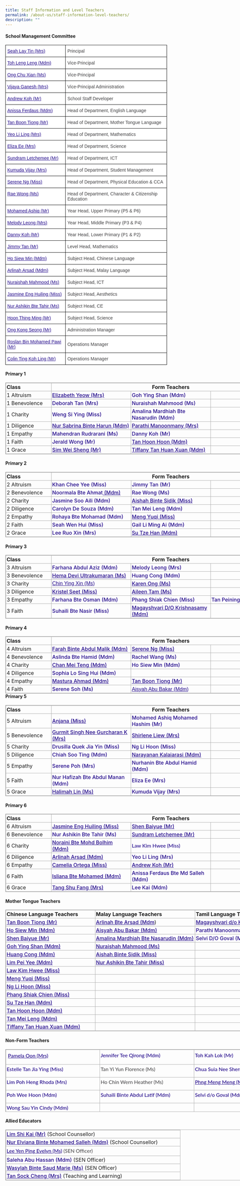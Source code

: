 ```yaml
---
title: Staff Information and Level Teachers
permalink: /about-us/staff-information-level-teachers/
description: ""
---
```

#### School Management Committee

<style type="text/css">
.tg  {border-collapse:collapse;border-spacing:0;}
.tg td{border-color:black;border-style:solid;border-width:1px;font-family:Arial, sans-serif;font-size:14px;
  overflow:hidden;padding:10px 5px;word-break:normal;}
.tg th{border-color:black;border-style:solid;border-width:1px;font-family:Arial, sans-serif;font-size:14px;
  font-weight:normal;overflow:hidden;padding:10px 5px;word-break:normal;}
.tg .tg-kmsb{background-color:#FFF;color:#414042;text-align:left;vertical-align:top}
.tg .tg-cy91{background-color:#FFF;color:#414042;text-align:left;vertical-align:middle}
.tg .tg-0qnb{background-color:#FFF;color:#21088A;font-weight:bold;text-align:left;text-decoration:underline;vertical-align:top}
</style>
<table class="tg">
<thead>
  <tr>
    <th class="tg-0qnb"><a href="mailto:tkps@moe.edu.sg"><span style="font-weight:500;text-decoration:underline;color:#21088A">Seah Lay Tin (Mrs)</span></a><br></th>
    <th class="tg-kmsb">Principal<br></th>
  </tr>
</thead>
<tbody>
  <tr>
    <td class="tg-0qnb"><a href="mailto:tkps@moe.edu.sg"><span style="font-weight:500;text-decoration:underline;color:#21088A">Toh Leng Leng (Mdm)</span></a><br></td>
    <td class="tg-kmsb">Vice-Principal<br></td>
  </tr>
  <tr>
    <td class="tg-0qnb"><a href="mailto:tkps@moe.edu.sg"><span style="font-weight:500;text-decoration:underline;color:#21088A">Ong Chu Xian (Ms)</span></a></td>
    <td class="tg-cy91">Vice-Principal </td>
  </tr>
  <tr>
    <td class="tg-0qnb"><a href="mailto:tkps@moe.edu.sg"><span style="font-weight:500;text-decoration:underline;color:#21088A">Vijaya Ganesh (Mrs)</span></a><br></td>
    <td class="tg-cy91">Vice-Principal Administration<br></td>
  </tr>
  <tr>
    <td class="tg-0qnb"><a href="mailto:koh_choon_huat@schools.gov.sg"><span style="font-weight:500;text-decoration:underline;color:#21088A">Andrew Koh (Mr)</span></a><br></td>
    <td class="tg-kmsb">School Staff Developer<br></td>
  </tr>
  <tr>
    <td class="tg-0qnb"><a href="mailto:anissa_ferdaus_md_salleh@schools.gov.sg"><span style="font-weight:500;text-decoration:underline;color:#21088A">Anissa Ferdaus (Mdm)</span></a><br></td>
    <td class="tg-kmsb">Head of Department, English Language<br></td>
  </tr>
  <tr>
    <td class="tg-0qnb"><a href="mailto:tan_boon_tiong@schools.gov.sg"><span style="font-weight:500;text-decoration:underline;color:#21088A">Tan Boon Tiong (Mr)</span></a><br></td>
    <td class="tg-cy91">Head of Department, Mother Tongue Language<br></td>
  </tr>
  <tr>
    <td class="tg-0qnb"><a href="mailto:phang_li_ling@schools.gov.sg"><span style="font-weight:500;text-decoration:underline;color:#21088A">Yeo Li Ling (Mrs)</span></a><br></td>
    <td class="tg-cy91">Head of Department, Mathematics<br></td>
  </tr>
  <tr>
    <td class="tg-0qnb"><a href="mailto:eliza_lokadjaja@schools.gov.sg"><span style="font-weight:500;text-decoration:underline;color:#21088A">Eliza Ee (Mrs)</span></a><br></td>
    <td class="tg-kmsb">Head of Department, Science<br></td>
  </tr>
  <tr>
    <td class="tg-0qnb"><a href="mailto:sundram_letchemee@schools.gov.sg"><span style="font-weight:500;text-decoration:underline;color:#21088A">Sundram Letchemee (Mr)</span></a><br></td>
    <td class="tg-cy91">Head of Department, ICT<br></td>
  </tr>
  <tr>
    <td class="tg-0qnb"><a href="mailto:Kumuda_Kaliyaperumal@schools.gov.sg"><span style="font-weight:500;text-decoration:underline;color:#21088A">Kumuda Vijay (Mrs)</span></a><br></td>
    <td class="tg-cy91">Head of Department, Student Management</td>
  </tr>
  <tr>
    <td class="tg-0qnb"><a href="mailto:serene_a_ng@schools.gov.sg"><span style="font-weight:500;text-decoration:underline;color:#21088A">Serene Ng (Miss)</span></a><br></td>
    <td class="tg-kmsb">Head of Department, Physical Education &amp; CCA<br></td>
  </tr>
  <tr>
    <td class="tg-0qnb"><a href="mailto:wong_pih_may@schools.gov.sg"><span style="font-weight:500;text-decoration:underline;color:#21088A">Rae Wong (Ms)</span></a><br></td>
    <td class="tg-cy91">Head of Department, Character &amp; Citizenship Education<br></td>
  </tr>
  <tr>
    <td class="tg-0qnb"><a href="mailto:mohamed_ashiq_mohamed_hashim@schools.gov.sg"><span style="font-weight:500;text-decoration:underline;color:#21088A">Mohamed Ashiq (Mr)</span></a><br></td>
    <td class="tg-kmsb">Year Head, Upper Primary (P5 &amp; P6)<br></td>
  </tr>
  <tr>
    <td class="tg-0qnb"><a href="mailto:kwek_yee_ping@schools.gov.sg"><span style="font-weight:500;text-decoration:underline;color:#21088A">Melody Leong (Mrs)</span></a><br></td>
    <td class="tg-kmsb">Year Head, Middle Primary (P3 &amp; P4)<br></td>
  </tr>
  <tr>
    <td class="tg-0qnb"><a href="mailto:koh_puai_boon_danny@schools.gov.sg"><span style="font-weight:500;text-decoration:underline;color:#21088A">Danny Koh (Mr)</span></a><br></td>
    <td class="tg-cy91">Year Head, Lower Primary (P1 &amp; P2)<br></td>
  </tr>
  <tr>
    <td class="tg-0qnb"><a href="mailto:tan_tick_khin_jimmy@schools.gov.sg"><span style="font-weight:500;text-decoration:underline;color:#21088A">Jimmy Tan (Mr)</span></a><br></td>
    <td class="tg-cy91">Level Head, Mathematics<br></td>
  </tr>
  <tr>
    <td class="tg-0qnb"><a href="mailto:ho_siew_min@schools.gov.sg"><span style="font-weight:500;text-decoration:underline;color:#21088A">Ho Siew Min (Mdm)</span></a><br></td>
    <td class="tg-cy91">Subject Head, Chinese Language<br></td>
  </tr>
  <tr>
    <td class="tg-0qnb"><a href="mailto:arlinah_arsad@schools.gov.sg"><span style="font-weight:500;text-decoration:underline;color:#21088A">Arlinah Arsad (Mdm)</span></a><br></td>
    <td class="tg-cy91">Subject Head, Malay Language<br></td>
  </tr>
  <tr>
    <td class="tg-0qnb"><a href="mailto:nuraishah_mahmood@schools.gov.sg"><span style="font-weight:500;text-decoration:underline;color:#21088A">Nuraishah Mahmood (Ms)</span></a></td>
    <td class="tg-kmsb">Subject Head, ICT<br></td>
  </tr>
  <tr>
    <td class="tg-0qnb"><a href="mailto:eng_huiling_jasmine@schools.gov.sg"><span style="font-weight:500;text-decoration:underline;color:#21088A">Jasmine Eng Huiling (Miss)</span></a><br></td>
    <td class="tg-cy91">Subject Head, Aesthetics<br></td>
  </tr>
  <tr>
    <td class="tg-0qnb"><a href="mailto:nur_ashikin_tahir@schools.gov.sg"><span style="font-weight:500;text-decoration:underline;color:#21088A">Nur Ashikin Bte Tahir (Ms)</span></a><br></td>
    <td class="tg-cy91">Subject Head, CE<br></td>
  </tr>
  <tr>
    <td class="tg-0qnb"><a href="mailto:hoon_thing_ming@schools.gov.sg"><span style="font-weight:500;text-decoration:underline;color:#21088A">Hoon Thing Ming (Mr)</span></a><br></td>
    <td class="tg-kmsb">Subject Head, Science<br></td>
  </tr>
  <tr>
    <td class="tg-0qnb"><a href="mailto:ong_kong_seong@schools.gov.sg"><span style="font-weight:500;text-decoration:underline;color:#21088A">Ong Kong Seong (Mr)</span></a><br></td>
    <td class="tg-kmsb">Administration Manager<br></td>
  </tr>
  <tr>
    <td class="tg-0qnb"><a href="mailto:roslan_mohamed_pawi@schools.gov.sg"><span style="font-weight:500;text-decoration:underline;color:#21088A">Roslan Bin Mohamed Pawi (Mr)</span></a><br></td>
    <td class="tg-cy91">Operations Manager<br></td>
  </tr>
  <tr>
    <td class="tg-0qnb"><a href="mailto:ting_koh_ling@schools.gov.sg"><span style="font-weight:500;text-decoration:underline;color:#21088A">Colin Ting Koh Ling (Mr)</span></a><br></td>
    <td class="tg-cy91">Operations Manager</td>
  </tr>
</tbody>
</table>
  

#### Primary 1

<table border="0" cellspacing="0" cellpadding="0" class="iveo_table ives_tab_simple3" style="margin: 0px; outline: 0px; padding: 0px; border-collapse: collapse; border: 1px solid rgb(170, 170, 170); width: 890px;"><tbody style="margin: 0px; outline: 0px; padding: 0px;"><tr style="margin: 0px; outline: 0px; padding: 0px;"><td style="margin: 0px; outline: 0px; padding: 2px; text-align: left; border: 1px solid rgb(170, 170, 170); width: 137.234px;"><strong style="margin: 0px; outline: 0px; padding: 0px;">Class</strong><br style="margin: 0px; outline: 0px; padding: 0px;"></td><td colspan="3" style="margin: 0px; outline: 0px; padding: 2px; text-align: center; border: 1px solid rgb(170, 170, 170); width: 741.766px;"><strong style="margin: 0px; outline: 0px; padding: 0px;">Form Teachers</strong><br style="margin: 0px; outline: 0px; padding: 0px;"></td></tr><tr style="margin: 0px; outline: 0px; padding: 0px;"><td style="margin: 0px; outline: 0px; padding: 2px; text-align: left; border: 1px solid rgb(170, 170, 170);">1 Altruism<br style="margin: 0px; outline: 0px; padding: 0px;"></td><td style="margin: 0px; outline: 0px; padding: 2px; text-align: left; border: 1px solid rgb(170, 170, 170); width: 243.914px;"><a href="mailto:elizabeth_chin_si_min@schools.gov.sg" target="" style="margin: 0px; outline: 0px; padding: 0px; color: rgb(33, 8, 138); text-decoration: underline; font-weight: 500;">Elizabeth Yeow (Mrs)</a></td><td style="margin: 0px; outline: 0px; padding: 2px; text-align: left; border: 1px solid rgb(170, 170, 170); width: 243.914px;"><a href="mailto:goh_ying_shan@schools.gov.sg" style="margin: 0px; outline: 0px; padding: 0px; color: rgb(33, 8, 138); text-decoration: none; font-weight: 500;">Goh Ying Shan (Mdm)</a><br style="margin: 0px; outline: 0px; padding: 0px;"><a href="mailto:chua_meng_hwei_serene@schools.gov.sg" target="" style="margin: 0px; outline: 0px; padding: 0px; color: rgb(33, 8, 138); text-decoration: underline; font-weight: 500;"></a></td><td style="margin: 0px; outline: 0px; padding: 2px; text-align: left; border: 1px solid rgb(170, 170, 170); width: 243.938px;"><br style="margin: 0px; outline: 0px; padding: 0px;"></td></tr><tr style="margin: 0px; outline: 0px; padding: 0px;"><td style="margin: 0px; outline: 0px; padding: 2px; text-align: left; border: 1px solid rgb(170, 170, 170);">1 Benevolence<br style="margin: 0px; outline: 0px; padding: 0px;"></td><td style="margin: 0px; outline: 0px; padding: 2px; text-align: left; border: 1px solid rgb(170, 170, 170); width: 243.914px;"><a href="mailto:ng_gek_ean@schools.gov.sg" style="margin: 0px; outline: 0px; padding: 0px; color: rgb(33, 8, 138); text-decoration: none; font-weight: 500;">Deborah Tan (Mrs)</a><br style="margin: 0px; outline: 0px; padding: 0px;"></td><td style="margin: 0px; outline: 0px; padding: 2px; text-align: left; border: 1px solid rgb(170, 170, 170); width: 243.914px;"><a href="mailto:nuraishah_mahmood@schools.gov.sg" target="" style="margin: 0px; outline: 0px; padding: 0px; color: rgb(33, 8, 138); text-decoration: none; font-weight: 500;">Nuraishah Mahmood (Ms)</a><br style="margin: 0px; outline: 0px; padding: 0px;"></td><td style="margin: 0px; outline: 0px; padding: 2px; text-align: left; border: 1px solid rgb(170, 170, 170); width: 243.938px;"><br style="margin: 0px; outline: 0px; padding: 0px;"></td></tr><tr style="margin: 0px; outline: 0px; padding: 0px;"><td style="margin: 0px; outline: 0px; padding: 2px; text-align: left; border: 1px solid rgb(170, 170, 170);">1 Charity<br style="margin: 0px; outline: 0px; padding: 0px;"></td><td style="margin: 0px; outline: 0px; padding: 2px; text-align: left; border: 1px solid rgb(170, 170, 170); width: 243.914px;"><a href="mailto:Weng_SIYING@schools.gov.sg" style="margin: 0px; outline: 0px; padding: 0px; color: rgb(33, 8, 138); text-decoration: none; font-weight: 500;">Weng Si Ying (Miss)</a><br style="margin: 0px; outline: 0px; padding: 0px;"></td><td style="margin: 0px; outline: 0px; padding: 2px; text-align: left; border: 1px solid rgb(170, 170, 170); width: 243.914px;"><a href="mailto:amalina_mardhiah_nasarudin@schools.gov.sg" style="margin: 0px; outline: 0px; padding: 0px; color: rgb(33, 8, 138); text-decoration: none; font-weight: 500;">Amalina Mardhiah Bte Nasarudin (Mdm)</a><br style="margin: 0px; outline: 0px; padding: 0px;"><a href="mailto:amalina_mardhiah_nasarudin@schools.gov.sg" target="" style="margin: 0px; outline: 0px; padding: 0px; color: rgb(33, 8, 138); text-decoration: underline; font-weight: 500;"></a></td><td style="margin: 0px; outline: 0px; padding: 2px; text-align: left; border: 1px solid rgb(170, 170, 170); width: 243.938px;"><br style="margin: 0px; outline: 0px; padding: 0px;"></td></tr><tr style="margin: 0px; outline: 0px; padding: 0px;"><td style="margin: 0px; outline: 0px; padding: 2px; text-align: left; border: 1px solid rgb(170, 170, 170);">1 Diligence<br style="margin: 0px; outline: 0px; padding: 0px;"></td><td style="margin: 0px; outline: 0px; padding: 2px; text-align: left; border: 1px solid rgb(170, 170, 170); width: 243.914px;"><a href="mailto:nur_sabrina_harun@schools.gov.sg" style="margin: 0px; outline: 0px; padding: 0px; color: rgb(33, 8, 138); text-decoration: underline; font-weight: 500;">Nur Sabrina Binte Harun (Mdm)</a><br style="margin: 0px; outline: 0px; padding: 0px;"></td><td style="margin: 0px; outline: 0px; padding: 2px; text-align: left; border: 1px solid rgb(170, 170, 170); width: 243.914px;"><a href="mailto:R_Manoonmany_Mrs_Parathi@schools.gov.sg" target="" style="margin: 0px; outline: 0px; padding: 0px; color: rgb(33, 8, 138); text-decoration: underline; font-weight: 500;">Parathi Manoonmany (Mrs)</a></td><td style="margin: 0px; outline: 0px; padding: 2px; text-align: left; border: 1px solid rgb(170, 170, 170); width: 243.938px;"><br style="margin: 0px; outline: 0px; padding: 0px;"></td></tr><tr style="margin: 0px; outline: 0px; padding: 0px;"><td style="margin: 0px; outline: 0px; padding: 2px; text-align: left; border: 1px solid rgb(170, 170, 170);">1 Empathy<br style="margin: 0px; outline: 0px; padding: 0px;"></td><td style="margin: 0px; outline: 0px; padding: 2px; text-align: left; border: 1px solid rgb(170, 170, 170); width: 243.914px;"><a href="mailto:mahendran_rudrarani@schools.gov.sg" style="margin: 0px; outline: 0px; padding: 0px; color: rgb(33, 8, 138); text-decoration: none; font-weight: 500;">Mahendran Rudrarani (Ms)</a><br style="margin: 0px; outline: 0px; padding: 0px;"></td><td style="margin: 0px; outline: 0px; padding: 2px; text-align: left; border: 1px solid rgb(170, 170, 170); width: 243.914px;"><a href="mailto:koh_puai_boon_danny@schools.gov.sg" style="margin: 0px; outline: 0px; padding: 0px; color: rgb(33, 8, 138); text-decoration: none; font-weight: 500;">Danny Koh (Mr)</a><br style="margin: 0px; outline: 0px; padding: 0px;"></td><td style="margin: 0px; outline: 0px; padding: 2px; text-align: left; border: 1px solid rgb(170, 170, 170); width: 243.938px;"><br style="margin: 0px; outline: 0px; padding: 0px;"></td></tr><tr style="margin: 0px; outline: 0px; padding: 0px;"><td style="margin: 0px; outline: 0px; padding: 2px; text-align: left; border: 1px solid rgb(170, 170, 170);">1 Faith<br style="margin: 0px; outline: 0px; padding: 0px;"></td><td style="margin: 0px; outline: 0px; padding: 2px; text-align: left; border: 1px solid rgb(170, 170, 170); width: 243.914px;"><a href="mailto:jerald_wong@schools.gov.sg" target="" style="margin: 0px; outline: 0px; padding: 0px; color: rgb(33, 8, 138); text-decoration: none; font-weight: 500;">Jerald Wong (Mr)</a><br style="margin: 0px; outline: 0px; padding: 0px;"></td><td style="margin: 0px; outline: 0px; padding: 2px; text-align: left; border: 1px solid rgb(170, 170, 170); width: 243.914px;"><a href="mailto:tan_hoon_hoon@schools.gov.sg" target="" style="margin: 0px; outline: 0px; padding: 0px; color: rgb(33, 8, 138); text-decoration: underline; font-weight: 500;">Tan Hoon Hoon (Mdm)</a><br style="margin: 0px; outline: 0px; padding: 0px;"></td><td style="margin: 0px; outline: 0px; padding: 2px; text-align: left; border: 1px solid rgb(170, 170, 170); width: 243.938px;"><br style="margin: 0px; outline: 0px; padding: 0px;"></td></tr><tr style="margin: 0px; outline: 0px; padding: 0px;"><td style="margin: 0px; outline: 0px; padding: 2px; text-align: left; border: 1px solid rgb(170, 170, 170);">1 Grace<br style="margin: 0px; outline: 0px; padding: 0px;"></td><td style="margin: 0px; outline: 0px; padding: 2px; text-align: left; border: 1px solid rgb(170, 170, 170); width: 243.914px;"><a href="mailto:sim_wei_sheng@schools.gov.sg" style="margin: 0px; outline: 0px; padding: 0px; color: rgb(33, 8, 138); text-decoration: underline; font-weight: 500;">Sim Wei Sheng (Mr)</a><br style="margin: 0px; outline: 0px; padding: 0px;"></td><td style="margin: 0px; outline: 0px; padding: 2px; text-align: left; border: 1px solid rgb(170, 170, 170); width: 243.914px;"><a href="mailto:tan_huan_xuan_tiffany@schools.gov.sg" style="margin: 0px; outline: 0px; padding: 0px; color: rgb(33, 8, 138); text-decoration: underline; font-weight: 500;">Tiffany Tan Huan Xuan (Mdm)</a><br style="margin: 0px; outline: 0px; padding: 0px;"></td><td style="margin: 0px; outline: 0px; padding: 2px; text-align: left; border: 1px solid rgb(170, 170, 170); width: 243.938px;"><br style="margin: 0px; outline: 0px; padding: 0px;"></td></tr></tbody></table>

  

#### Primary 2

<table border="0" cellspacing="0" cellpadding="0" class="iveo_table ives_tab_simple3" style="margin: 0px; outline: 0px; padding: 0px; border-collapse: collapse; border: 1px solid rgb(170, 170, 170); width: 890px;"><tbody style="margin: 0px; outline: 0px; padding: 0px;"><tr style="margin: 0px; outline: 0px; padding: 0px;"><td style="margin: 0px; outline: 0px; padding: 2px; text-align: left; border: 1px solid rgb(170, 170, 170); width: 137.234px;"><strong style="margin: 0px; outline: 0px; padding: 0px;">Class</strong><br style="margin: 0px; outline: 0px; padding: 0px;"></td><td colspan="3" style="margin: 0px; outline: 0px; padding: 2px; text-align: center; border: 1px solid rgb(170, 170, 170); width: 741.766px;"><strong style="margin: 0px; outline: 0px; padding: 0px;">Form Teachers</strong><br style="margin: 0px; outline: 0px; padding: 0px;"></td></tr><tr style="margin: 0px; outline: 0px; padding: 0px;"><td style="margin: 0px; outline: 0px; padding: 2px; text-align: left; border: 1px solid rgb(170, 170, 170);">2 Altruism<br style="margin: 0px; outline: 0px; padding: 0px;"></td><td style="margin: 0px; outline: 0px; padding: 2px; text-align: left; border: 1px solid rgb(170, 170, 170); width: 243.914px;"><a href="mailto:khan_chen_yee@schools.gov.sg" target="" style="margin: 0px; outline: 0px; padding: 0px; color: rgb(33, 8, 138); text-decoration: none; font-weight: 500;">Khan Chee Yee (Miss)</a><br style="margin: 0px; outline: 0px; padding: 0px;"></td><td style="margin: 0px; outline: 0px; padding: 2px; text-align: left; border: 1px solid rgb(170, 170, 170); width: 243.914px;"><a href="mailto:tan_tick_khin_jimmy@schools.gov.sg" target="" style="margin: 0px; outline: 0px; padding: 0px; color: rgb(33, 8, 138); text-decoration: none; font-weight: 500;">Jimmy Tan (Mr)</a><br style="margin: 0px; outline: 0px; padding: 0px;"></td><td style="margin: 0px; outline: 0px; padding: 2px; text-align: left; border: 1px solid rgb(170, 170, 170); width: 243.938px;"><br style="margin: 0px; outline: 0px; padding: 0px;"></td></tr><tr style="margin: 0px; outline: 0px; padding: 0px;"><td style="margin: 0px; outline: 0px; padding: 2px; text-align: left; border: 1px solid rgb(170, 170, 170);">2 Benevolence<br style="margin: 0px; outline: 0px; padding: 0px;"></td><td style="margin: 0px; outline: 0px; padding: 2px; text-align: left; border: 1px solid rgb(170, 170, 170); width: 243.914px;"><a href="mailto:noormala_ahmat@schools.gov.sg" target="" style="margin: 0px; outline: 0px; padding: 0px; color: rgb(33, 8, 138); text-decoration: none; font-weight: 500;">Noormala Bte Ahmat</a><a href="https://tanjongkatongpri-moe-edu-sg-admin.cwp.sg/about-us/goog_55230767" style="margin: 0px; outline: 0px; padding: 0px; color: rgb(33, 8, 138); text-decoration: underline; font-weight: 500;">&nbsp;(Mdm)</a><br style="margin: 0px; outline: 0px; padding: 0px;"></td><td style="margin: 0px; outline: 0px; padding: 2px; text-align: left; border: 1px solid rgb(170, 170, 170); width: 243.914px;"><a href="mailto:wong_pih_may@schools.gov.sg" target="" style="margin: 0px; outline: 0px; padding: 0px; color: rgb(33, 8, 138); text-decoration: none; font-weight: 500;">Rae Wong (Ms)</a><br style="margin: 0px; outline: 0px; padding: 0px;"></td><td style="margin: 0px; outline: 0px; padding: 2px; text-align: left; border: 1px solid rgb(170, 170, 170); width: 243.938px;"><br style="margin: 0px; outline: 0px; padding: 0px;"></td></tr><tr style="margin: 0px; outline: 0px; padding: 0px;"><td style="margin: 0px; outline: 0px; padding: 2px; text-align: left; border: 1px solid rgb(170, 170, 170);">2 Charity<br style="margin: 0px; outline: 0px; padding: 0px;"></td><td style="margin: 0px; outline: 0px; padding: 2px; text-align: left; border: 1px solid rgb(170, 170, 170); width: 243.914px;"><a href="mailto:soo_aili_jasmine@schools.gov.sg" target="" style="margin: 0px; outline: 0px; padding: 0px; color: rgb(33, 8, 138); text-decoration: none; font-weight: 500;">Jasmine Soo Aili (Mdm)</a><br style="margin: 0px; outline: 0px; padding: 0px;"></td><td style="margin: 0px; outline: 0px; padding: 2px; text-align: left; border: 1px solid rgb(170, 170, 170); width: 243.914px;"><a href="mailto:aishah_sidik@schools.gov.sg" style="margin: 0px; outline: 0px; padding: 0px; color: rgb(33, 8, 138); text-decoration: underline; font-weight: 500;">Aishah Binte Sidik (Miss)</a><br style="margin: 0px; outline: 0px; padding: 0px;"></td><td style="margin: 0px; outline: 0px; padding: 2px; text-align: left; border: 1px solid rgb(170, 170, 170); width: 243.938px;"><br style="margin: 0px; outline: 0px; padding: 0px;"></td></tr><tr style="margin: 0px; outline: 0px; padding: 0px;"><td style="margin: 0px; outline: 0px; padding: 2px; text-align: left; border: 1px solid rgb(170, 170, 170);">2 Diligence<br style="margin: 0px; outline: 0px; padding: 0px;"></td><td style="margin: 0px; outline: 0px; padding: 2px; text-align: left; border: 1px solid rgb(170, 170, 170); width: 243.914px;"><a href="mailto:de_souza_carolyn_june@schools.gov.sg" target="" style="margin: 0px; outline: 0px; padding: 0px; color: rgb(33, 8, 138); text-decoration: none; font-weight: 500;">Carolyn De Souza (Mdm)</a><br style="margin: 0px; outline: 0px; padding: 0px;"></td><td style="margin: 0px; outline: 0px; padding: 2px; text-align: left; border: 1px solid rgb(170, 170, 170); width: 243.914px;"><a href="mailto:tan_mei_leng@schools.gov.sg" style="margin: 0px; outline: 0px; padding: 0px; color: rgb(33, 8, 138); text-decoration: none; font-weight: 500;">Tan Mei Leng (Mdm)</a><br style="margin: 0px; outline: 0px; padding: 0px;"></td><td style="margin: 0px; outline: 0px; padding: 2px; text-align: left; border: 1px solid rgb(170, 170, 170); width: 243.938px;"><br style="margin: 0px; outline: 0px; padding: 0px;"></td></tr><tr style="margin: 0px; outline: 0px; padding: 0px;"><td style="margin: 0px; outline: 0px; padding: 2px; text-align: left; border: 1px solid rgb(170, 170, 170);">2 Empathy<br style="margin: 0px; outline: 0px; padding: 0px;"></td><td style="margin: 0px; outline: 0px; padding: 2px; text-align: left; border: 1px solid rgb(170, 170, 170); width: 243.914px;"><a href="mailto:rohaya_mohamad@schools.gov.sg" target="" style="margin: 0px; outline: 0px; padding: 0px; color: rgb(33, 8, 138); text-decoration: none; font-weight: 500;">Rohaya Bte Mohamad (Mdm)</a><br style="margin: 0px; outline: 0px; padding: 0px;"></td><td style="margin: 0px; outline: 0px; padding: 2px; text-align: left; border: 1px solid rgb(170, 170, 170); width: 243.914px;"><a href="mailto:meng_yuqi@schools.gov.sg" target="" style="margin: 0px; outline: 0px; padding: 0px; color: rgb(33, 8, 138); text-decoration: underline; font-weight: 500;">Meng Yuqi (Miss)</a><br style="margin: 0px; outline: 0px; padding: 0px;"></td><td style="margin: 0px; outline: 0px; padding: 2px; text-align: left; border: 1px solid rgb(170, 170, 170); width: 243.938px;"><br style="margin: 0px; outline: 0px; padding: 0px;"></td></tr><tr style="margin: 0px; outline: 0px; padding: 0px;"><td style="margin: 0px; outline: 0px; padding: 2px; text-align: left; border: 1px solid rgb(170, 170, 170);">2 Faith<br style="margin: 0px; outline: 0px; padding: 0px;"></td><td style="margin: 0px; outline: 0px; padding: 2px; text-align: left; border: 1px solid rgb(170, 170, 170); width: 243.914px;"><a href="mailto:wong_pih_may@schools.gov.sg" target="" style="margin: 0px; outline: 0px; padding: 0px; color: rgb(33, 8, 138); text-decoration: underline; font-weight: 500;"></a><a href="mailto:seah_wen_hui@schools.gov.sg" target="" style="margin: 0px; outline: 0px; padding: 0px; color: rgb(33, 8, 138); text-decoration: none; font-weight: 500;">Seah Wen Hui (Miss)</a><br style="margin: 0px; outline: 0px; padding: 0px;"></td><td style="margin: 0px; outline: 0px; padding: 2px; text-align: left; border: 1px solid rgb(170, 170, 170); width: 243.914px;"><a href="mailto:gail_li_ming_ai@schools.gov.sg" target="" style="margin: 0px; outline: 0px; padding: 0px; color: rgb(33, 8, 138); text-decoration: none; font-weight: 500;">Gail Li Ming Ai (Mdm)</a><br style="margin: 0px; outline: 0px; padding: 0px;"></td><td style="margin: 0px; outline: 0px; padding: 2px; text-align: left; border: 1px solid rgb(170, 170, 170); width: 243.938px;"><br style="margin: 0px; outline: 0px; padding: 0px;"></td></tr><tr style="margin: 0px; outline: 0px; padding: 0px;"><td style="margin: 0px; outline: 0px; padding: 2px; text-align: left; border: 1px solid rgb(170, 170, 170);">2 Grace<br style="margin: 0px; outline: 0px; padding: 0px;"></td><td style="margin: 0px; outline: 0px; padding: 2px; text-align: left; border: 1px solid rgb(170, 170, 170); width: 243.914px;"><a href="mailto:lim_ruo_xin@schools.gov.sg" target="" style="margin: 0px; outline: 0px; padding: 0px; color: rgb(33, 8, 138); text-decoration: none; font-weight: 500;">Lee Ruo Xin (Mrs)</a><br style="margin: 0px; outline: 0px; padding: 0px;"></td><td style="margin: 0px; outline: 0px; padding: 2px; text-align: left; border: 1px solid rgb(170, 170, 170); width: 243.914px;"><a href="mailto:su_tze-han@schools.gov.sg" style="margin: 0px; outline: 0px; padding: 0px; color: rgb(33, 8, 138); text-decoration: underline; font-weight: 500;">Su Tze Han (Mdm)</a><br style="margin: 0px; outline: 0px; padding: 0px;"></td><td style="margin: 0px; outline: 0px; padding: 2px; text-align: left; border: 1px solid rgb(170, 170, 170); width: 243.938px;"><br style="margin: 0px; outline: 0px; padding: 0px;"></td></tr></tbody></table>

  

#### Primary 3

<table border="0" cellspacing="0" cellpadding="0" class="iveo_table ives_tab_simple3" style="margin: 0px; outline: 0px; padding: 0px; border-collapse: collapse; border: 1px solid rgb(170, 170, 170); width: 890px;"><tbody style="margin: 0px; outline: 0px; padding: 0px;"><tr style="margin: 0px; outline: 0px; padding: 0px;"><td style="margin: 0px; outline: 0px; padding: 2px; text-align: left; border: 1px solid rgb(170, 170, 170); width: 137.234px;"><strong style="margin: 0px; outline: 0px; padding: 0px;">Class</strong><br style="margin: 0px; outline: 0px; padding: 0px;"></td><td colspan="3" style="margin: 0px; outline: 0px; padding: 2px; text-align: center; border: 1px solid rgb(170, 170, 170); width: 741.766px;"><strong style="margin: 0px; outline: 0px; padding: 0px;">Form Teachers</strong></td></tr><tr style="margin: 0px; outline: 0px; padding: 0px;"><td style="margin: 0px; outline: 0px; padding: 2px; text-align: left; border: 1px solid rgb(170, 170, 170);">3 Altruism<br style="margin: 0px; outline: 0px; padding: 0px;"></td><td style="margin: 0px; outline: 0px; padding: 2px; text-align: left; border: 1px solid rgb(170, 170, 170); width: 243.914px;"><a href="mailto:farhana_abdul_aziz@schools.gov.sg" style="margin: 0px; outline: 0px; padding: 0px; color: rgb(33, 8, 138); text-decoration: none; font-weight: 500;">Farhana Abdul Aziz (Mdm)</a><br style="margin: 0px; outline: 0px; padding: 0px;"></td><td style="margin: 0px; outline: 0px; padding: 2px; text-align: left; border: 1px solid rgb(170, 170, 170); width: 243.914px;"><a href="mailto:kwek_yee_ping@schools.gov.sg" style="margin: 0px; outline: 0px; padding: 0px; color: rgb(33, 8, 138); text-decoration: none; font-weight: 500;">Melody Leong (Mrs)</a><br style="margin: 0px; outline: 0px; padding: 0px;"></td><td style="margin: 0px; outline: 0px; padding: 2px; text-align: left; border: 1px solid rgb(170, 170, 170); width: 243.938px;"><br style="margin: 0px; outline: 0px; padding: 0px;"></td></tr><tr style="margin: 0px; outline: 0px; padding: 0px;"><td style="margin: 0px; outline: 0px; padding: 2px; text-align: left; border: 1px solid rgb(170, 170, 170);">3 Benevolence<br style="margin: 0px; outline: 0px; padding: 0px;"></td><td style="margin: 0px; outline: 0px; padding: 2px; text-align: left; border: 1px solid rgb(170, 170, 170); width: 243.914px;"><a href="mailto:hema_devi_utrakumaran@schools.gov.sg" target="" style="margin: 0px; outline: 0px; padding: 0px; color: rgb(33, 8, 138); text-decoration: underline; font-weight: 500;">Hema Devi Ultrakumaran (Ms)</a></td><td style="margin: 0px; outline: 0px; padding: 2px; text-align: left; border: 1px solid rgb(170, 170, 170); width: 243.914px;"><a href="mailto:serene_a_ng@schools.gov.sg" style="margin: 0px; outline: 0px; padding: 0px; color: rgb(33, 8, 138); text-decoration: underline; font-weight: 500;"></a><a href="mailto:huang_cong@schools.gov.sg" target="" style="margin: 0px; outline: 0px; padding: 0px; color: rgb(33, 8, 138); text-decoration: none; font-weight: 500;">Huang Cong (Mdm)</a><br style="margin: 0px; outline: 0px; padding: 0px;"></td><td style="margin: 0px; outline: 0px; padding: 2px; text-align: left; border: 1px solid rgb(170, 170, 170); width: 243.938px;"><br style="margin: 0px; outline: 0px; padding: 0px;"></td></tr><tr style="margin: 0px; outline: 0px; padding: 0px;"><td style="margin: 0px; outline: 0px; padding: 2px; text-align: left; border: 1px solid rgb(170, 170, 170);">3 Charity<br style="margin: 0px; outline: 0px; padding: 0px;"></td><td style="margin: 0px; outline: 0px; padding: 2px; text-align: left; border: 1px solid rgb(170, 170, 170); width: 243.914px;"><a href="mailto:chin_ying_xin@schools.gov.sg" style="margin: 0px; outline: 0px; padding: 0px; color: rgb(33, 8, 138); text-decoration: underline; font-weight: 500; font-family: Arial, sans-serif;">Chin Ying Xin (Ms)</a><br style="margin: 0px; outline: 0px; padding: 0px;"></td><td style="margin: 0px; outline: 0px; padding: 2px; text-align: left; border: 1px solid rgb(170, 170, 170); width: 243.914px;"><a href="mailto:lim_chew_kuat@schools.gov.sg" target="" style="margin: 0px; outline: 0px; padding: 0px; color: rgb(33, 8, 138); text-decoration: underline; font-weight: 500;">Karen Ong (Ms)</a><br style="margin: 0px; outline: 0px; padding: 0px;"></td><td style="margin: 0px; outline: 0px; padding: 2px; text-align: left; border: 1px solid rgb(170, 170, 170); width: 243.938px;"><br style="margin: 0px; outline: 0px; padding: 0px;"></td></tr><tr style="margin: 0px; outline: 0px; padding: 0px;"><td style="margin: 0px; outline: 0px; padding: 2px; text-align: left; border: 1px solid rgb(170, 170, 170);">3 Diligence<br style="margin: 0px; outline: 0px; padding: 0px;"></td><td style="margin: 0px; outline: 0px; padding: 2px; text-align: left; border: 1px solid rgb(170, 170, 170); width: 243.914px;"><a href="mailto:kristel_seet@schools.gov.sg" style="margin: 0px; outline: 0px; padding: 0px; color: rgb(33, 8, 138); text-decoration: underline; font-weight: 500;">Kristel Seet (Miss)</a><br style="margin: 0px; outline: 0px; padding: 0px;"></td><td style="margin: 0px; outline: 0px; padding: 2px; text-align: left; border: 1px solid rgb(170, 170, 170); width: 243.914px;"><a href="mailto:tam_aileen@moe.edu.sg" target="" style="margin: 0px; outline: 0px; padding: 0px; color: rgb(33, 8, 138); text-decoration: underline; font-weight: 500;">Aileen Tam (Ms)</a><br style="margin: 0px; outline: 0px; padding: 0px;"></td><td style="margin: 0px; outline: 0px; padding: 2px; text-align: left; border: 1px solid rgb(170, 170, 170); width: 243.938px;"><br style="margin: 0px; outline: 0px; padding: 0px;"></td></tr><tr style="margin: 0px; outline: 0px; padding: 0px;"><td style="margin: 0px; outline: 0px; padding: 2px; text-align: left; border: 1px solid rgb(170, 170, 170);">3 Empathy<br style="margin: 0px; outline: 0px; padding: 0px;"></td><td style="margin: 0px; outline: 0px; padding: 2px; text-align: left; border: 1px solid rgb(170, 170, 170); width: 243.914px;"><a href="mailto:farhana_osman@schools.gov.sg" style="margin: 0px; outline: 0px; padding: 0px; color: rgb(33, 8, 138); text-decoration: none; font-weight: 500;">Farhana Bte Osman (Mdm)</a><br style="margin: 0px; outline: 0px; padding: 0px;"></td><td style="margin: 0px; outline: 0px; padding: 2px; text-align: left; border: 1px solid rgb(170, 170, 170); width: 243.914px;"><a href="mailto:tong_siew_poh@schools.gov.sg" style="margin: 0px; outline: 0px; padding: 0px; color: rgb(33, 8, 138); text-decoration: underline; font-weight: 500;"></a><a href="mailto:phang_shiak_chien@moe.edu.sg" style="margin: 0px; outline: 0px; padding: 0px; color: rgb(33, 8, 138); text-decoration: none; font-weight: 500;">Phang Shiak Chien (Miss)</a><br style="margin: 0px; outline: 0px; padding: 0px;"></td><td style="margin: 0px; outline: 0px; padding: 2px; text-align: left; border: 1px solid rgb(170, 170, 170); width: 243.938px;"><a href="mailto:tan_peining@schools.gov.sg" target="" style="margin: 0px; outline: 0px; padding: 0px; color: rgb(33, 8, 138); text-decoration: none; font-weight: 500;">Tan Peining (Ms)</a><br style="margin: 0px; outline: 0px; padding: 0px;"></td></tr><tr style="margin: 0px; outline: 0px; padding: 0px;"><td style="margin: 0px; outline: 0px; padding: 2px; text-align: left; border: 1px solid rgb(170, 170, 170);">3 Faith<br style="margin: 0px; outline: 0px; padding: 0px;"></td><td style="margin: 0px; outline: 0px; padding: 2px; text-align: left; border: 1px solid rgb(170, 170, 170); width: 243.914px;"><a href="mailto:suhaili_nasir@schools.gov.sg" style="margin: 0px; outline: 0px; padding: 0px; color: rgb(33, 8, 138); text-decoration: none; font-weight: 500;">Suhaili Bte Nasir (Miss)</a><br style="margin: 0px; outline: 0px; padding: 0px;"></td><td style="margin: 0px; outline: 0px; padding: 2px; text-align: left; border: 1px solid rgb(170, 170, 170); width: 243.914px;"><a href="mailto:magayshvari_krishnasamy@schools.gov.sg" target="" style="margin: 0px; outline: 0px; padding: 0px; color: rgb(33, 8, 138); text-decoration: underline; font-weight: 500;">Magayshvari D/O Krishnasamy (Mdm)</a><br style="margin: 0px; outline: 0px; padding: 0px;"></td><td style="margin: 0px; outline: 0px; padding: 2px; text-align: left; border: 1px solid rgb(170, 170, 170); width: 243.938px;"><br style="margin: 0px; outline: 0px; padding: 0px;"></td></tr></tbody></table>

  

#### Primary 4

<table border="0" cellspacing="0" cellpadding="0" class="iveo_table ives_tab_simple3 ive_eobj_left" style="margin: 0px 10px 0px 0px; outline: 0px; padding: 0px; border-collapse: collapse; float: left; border: 1px solid rgb(170, 170, 170); width: 890px;"><tbody style="margin: 0px; outline: 0px; padding: 0px;"><tr style="margin: 0px; outline: 0px; padding: 0px;"><td style="margin: 0px; outline: 0px; padding: 2px; text-align: left; border: 1px solid rgb(170, 170, 170); width: 137.234px;"><strong style="margin: 0px; outline: 0px; padding: 0px;">Class</strong><br style="margin: 0px; outline: 0px; padding: 0px;"></td><td colspan="3" style="margin: 0px; outline: 0px; padding: 2px; text-align: center; border: 1px solid rgb(170, 170, 170); width: 741.766px;"><strong style="margin: 0px; outline: 0px; padding: 0px;">Form Teachers</strong></td></tr><tr style="margin: 0px; outline: 0px; padding: 0px;"><td style="margin: 0px; outline: 0px; padding: 2px; text-align: left; border: 1px solid rgb(170, 170, 170);">4 Altruism<br style="margin: 0px; outline: 0px; padding: 0px;"></td><td style="margin: 0px; outline: 0px; padding: 2px; text-align: left; border: 1px solid rgb(170, 170, 170); width: 243.914px;"><a href="mailto:farah_abd_malik@schools.gov.sg" style="margin: 0px; outline: 0px; padding: 0px; color: rgb(33, 8, 138); text-decoration: underline; font-weight: 500;">Farah Binte Abdul Malik (Mdm)</a><br style="margin: 0px; outline: 0px; padding: 0px;"></td><td style="margin: 0px; outline: 0px; padding: 2px; text-align: left; border: 1px solid rgb(170, 170, 170); width: 243.914px;"><a href="mailto:serene_a_ng@schools.gov.sg" style="margin: 0px; outline: 0px; padding: 0px; color: rgb(33, 8, 138); text-decoration: underline; font-weight: 500;">Serene Ng (Miss)</a><br style="margin: 0px; outline: 0px; padding: 0px;"></td><td style="margin: 0px; outline: 0px; padding: 2px; text-align: left; border: 1px solid rgb(170, 170, 170);"><br style="margin: 0px; outline: 0px; padding: 0px;"></td></tr><tr style="margin: 0px; outline: 0px; padding: 0px;"><td style="margin: 0px; outline: 0px; padding: 2px; text-align: left; border: 1px solid rgb(170, 170, 170);">4 Benevolence<br style="margin: 0px; outline: 0px; padding: 0px;"></td><td style="margin: 0px; outline: 0px; padding: 2px; text-align: left; border: 1px solid rgb(170, 170, 170); width: 243.914px;"><a href="mailto:aslinda_hamid@schools.gov.sg" style="margin: 0px; outline: 0px; padding: 0px; color: rgb(33, 8, 138); text-decoration: none; font-weight: 500;">Aslinda Bte Hamid (Mdm)</a><br style="margin: 0px; outline: 0px; padding: 0px;"></td><td style="margin: 0px; outline: 0px; padding: 2px; text-align: left; border: 1px solid rgb(170, 170, 170); width: 243.914px;"><a href="mailto:Rachel_Wang_Yun@schools.gov.sg" style="margin: 0px; outline: 0px; padding: 0px; color: rgb(33, 8, 138); text-decoration: none; font-weight: 500;">Rachel Wang (Ms)</a><br style="margin: 0px; outline: 0px; padding: 0px;"></td><td style="margin: 0px; outline: 0px; padding: 2px; text-align: left; border: 1px solid rgb(170, 170, 170); width: 243.938px;"><br style="margin: 0px; outline: 0px; padding: 0px;"></td></tr><tr style="margin: 0px; outline: 0px; padding: 0px;"><td style="margin: 0px; outline: 0px; padding: 2px; text-align: left; border: 1px solid rgb(170, 170, 170);">4 Charity</td><td style="margin: 0px; outline: 0px; padding: 2px; text-align: left; border: 1px solid rgb(170, 170, 170); width: 243.914px;"><a href="mailto:chan_mei_teng@schools.gov.sg" style="margin: 0px; outline: 0px; padding: 0px; color: rgb(33, 8, 138); text-decoration: underline; font-weight: 500;">Chan Mei Teng (Mdm)</a><br style="margin: 0px; outline: 0px; padding: 0px;"></td><td style="margin: 0px; outline: 0px; padding: 2px; text-align: left; border: 1px solid rgb(170, 170, 170); width: 243.914px;"><a href="mailto:ho_siew_min@schools.gov.sg" style="margin: 0px; outline: 0px; padding: 0px; color: rgb(33, 8, 138); text-decoration: none; font-weight: 500;">Ho Siew Min (Mdm)</a><br style="margin: 0px; outline: 0px; padding: 0px;"></td><td style="margin: 0px; outline: 0px; padding: 2px; text-align: left; border: 1px solid rgb(170, 170, 170);"><br style="margin: 0px; outline: 0px; padding: 0px;"></td></tr><tr style="margin: 0px; outline: 0px; padding: 0px;"><td style="margin: 0px; outline: 0px; padding: 2px; text-align: left; border: 1px solid rgb(170, 170, 170);">4 Diligence<br style="margin: 0px; outline: 0px; padding: 0px;"></td><td style="margin: 0px; outline: 0px; padding: 2px; text-align: left; border: 1px solid rgb(170, 170, 170); width: 243.914px;"><a href="mailto:elizabeth_chin_si_min@schools.gov.sg" style="margin: 0px; outline: 0px; padding: 0px; color: rgb(33, 8, 138); text-decoration: none; font-weight: 500;"></a><a href="mailto:lo_sing_hui_sophia@schools.gov.sg" target="" style="margin: 0px; outline: 0px; padding: 0px; color: rgb(33, 8, 138); text-decoration: none; font-weight: 500;">Sophia Lo Sing Hui (Mdm)</a><br style="margin: 0px; outline: 0px; padding: 0px;"></td><td style="margin: 0px; outline: 0px; padding: 2px; text-align: left; border: 1px solid rgb(170, 170, 170); width: 243.914px;"><br style="margin: 0px; outline: 0px; padding: 0px;"></td><td style="margin: 0px; outline: 0px; padding: 2px; text-align: center; border: 1px solid rgb(170, 170, 170);"></td></tr><tr style="margin: 0px; outline: 0px; padding: 0px;"><td style="margin: 0px; outline: 0px; padding: 2px; text-align: left; border: 1px solid rgb(170, 170, 170);">4 Empathy<br style="margin: 0px; outline: 0px; padding: 0px;"></td><td style="margin: 0px; outline: 0px; padding: 2px; text-align: left; border: 1px solid rgb(170, 170, 170); width: 243.914px;"><a href="mailto:mastura_ahmad_b@schools.gov.sg" style="margin: 0px; outline: 0px; padding: 0px; color: rgb(33, 8, 138); text-decoration: underline; font-weight: 500;">Mastura Ahmad (Mdm)</a><br style="margin: 0px; outline: 0px; padding: 0px;"></td><td style="margin: 0px; outline: 0px; padding: 2px; text-align: left; border: 1px solid rgb(170, 170, 170); width: 243.914px;"><a href="mailto:tan_boon_tiong@schools.gov.sg" target="" style="margin: 0px; outline: 0px; padding: 0px; color: rgb(33, 8, 138); text-decoration: underline; font-weight: 500;">Tan Boon Tiong (Mr)</a><br style="margin: 0px; outline: 0px; padding: 0px;"></td><td style="margin: 0px; outline: 0px; padding: 2px; text-align: center; border: 1px solid rgb(170, 170, 170);"><br style="margin: 0px; outline: 0px; padding: 0px;"></td></tr><tr style="margin: 0px; outline: 0px; padding: 0px;"><td style="margin: 0px; outline: 0px; padding: 2px; text-align: left; border: 1px solid rgb(170, 170, 170);">4 Faith<br style="margin: 0px; outline: 0px; padding: 0px;"></td><td style="margin: 0px; outline: 0px; padding: 2px; text-align: left; border: 1px solid rgb(170, 170, 170); width: 243.914px;"><a href="mailto:soh_shini_serene@schools.gov.sg" target="" style="margin: 0px; outline: 0px; padding: 0px; color: rgb(33, 8, 138); text-decoration: none; font-weight: 500;">Serene Soh (Ms)</a><br style="margin: 0px; outline: 0px; padding: 0px;"></td><td style="margin: 0px; outline: 0px; padding: 2px; text-align: left; border: 1px solid rgb(170, 170, 170); width: 243.914px;"><span style="margin: 0px; outline: 0px; padding: 0px; font-size: 12pt; line-height: 17.12px; font-family: Arial, sans-serif;"><a href="mailto:aisyah_abu_bakar@moe.edu.sg" target="" style="margin: 0px; outline: 0px; padding: 0px; color: rgb(33, 8, 138); text-decoration: underline; font-weight: 500;">Aisyah Abu Bakar&nbsp;(Mdm)</a></span></td><td style="margin: 0px; outline: 0px; padding: 2px; text-align: center; border: 1px solid rgb(170, 170, 170);"></td></tr></tbody></table>

  

#### Primary 5

<table border="0" cellspacing="0" cellpadding="0" class="iveo_table ives_tab_simple3" style="margin: 0px; outline: 0px; padding: 0px; border-collapse: collapse; border: 1px solid rgb(170, 170, 170); width: 890px;"><tbody style="margin: 0px; outline: 0px; padding: 0px;"><tr style="margin: 0px; outline: 0px; padding: 0px;"><td style="margin: 0px; outline: 0px; padding: 2px; text-align: left; border: 1px solid rgb(170, 170, 170); width: 137.234px;"><strong style="margin: 0px; outline: 0px; padding: 0px;">Class</strong><br style="margin: 0px; outline: 0px; padding: 0px;"></td><td colspan="3" style="margin: 0px; outline: 0px; padding: 2px; text-align: center; border: 1px solid rgb(170, 170, 170); width: 741.766px;"><strong style="margin: 0px; outline: 0px; padding: 0px;">Form Teachers</strong></td></tr><tr style="margin: 0px; outline: 0px; padding: 0px;"><td style="margin: 0px; outline: 0px; padding: 2px; text-align: left; border: 1px solid rgb(170, 170, 170);">5 Altruism<br style="margin: 0px; outline: 0px; padding: 0px;"></td><td style="margin: 0px; outline: 0px; padding: 2px; text-align: left; border: 1px solid rgb(170, 170, 170); width: 243.914px;"><a href="mailto:anjana_a@schools.gov.sg" target="" style="margin: 0px; outline: 0px; padding: 0px; color: rgb(33, 8, 138); text-decoration: underline; font-weight: 500;">Anjana (Miss)</a></td><td style="margin: 0px; outline: 0px; padding: 2px; text-align: left; border: 1px solid rgb(170, 170, 170); width: 243.914px;"><a href="mailto:mohamed_ashiq_mohamed_hashim@schools.gov.sg" style="margin: 0px; outline: 0px; padding: 0px; color: rgb(33, 8, 138); text-decoration: none; font-weight: 500;">Mohamed Ashiq Mohamed Hashim (Mr)</a><br style="margin: 0px; outline: 0px; padding: 0px;"></td><td style="margin: 0px; outline: 0px; padding: 2px; text-align: left; border: 1px solid rgb(170, 170, 170); width: 243.938px;"><br style="margin: 0px; outline: 0px; padding: 0px;"></td></tr><tr style="margin: 0px; outline: 0px; padding: 0px;"><td style="margin: 0px; outline: 0px; padding: 2px; text-align: left; border: 1px solid rgb(170, 170, 170);">5 Benevolence<a href="https://tanjongkatongpri.moe.edu.sg/about-us/goog_1163368232" style="margin: 0px; outline: 0px; padding: 0px; color: rgb(33, 8, 138); text-decoration: underline; font-weight: 500;"><br style="margin: 0px; outline: 0px; padding: 0px;"></a></td><td style="margin: 0px; outline: 0px; padding: 2px; text-align: left; border: 1px solid rgb(170, 170, 170); width: 243.914px;"><a href="mailto:gurcharan_k@schools.gov.sg" target="" style="margin: 0px; outline: 0px; padding: 0px; color: rgb(33, 8, 138); text-decoration: underline; font-weight: 500;">Gurmit Singh Nee Gurcharan K (Mrs)</a><br style="margin: 0px; outline: 0px; padding: 0px;"></td><td style="margin: 0px; outline: 0px; padding: 2px; text-align: left; border: 1px solid rgb(170, 170, 170); width: 243.914px;"><a href="mailto:Yeo_Shirlene@schools.gov.sg" target="" style="margin: 0px; outline: 0px; padding: 0px; color: rgb(33, 8, 138); text-decoration: underline; font-weight: 500;">Shirlene Liew (Mrs)</a></td><td style="margin: 0px; outline: 0px; padding: 2px; text-align: left; border: 1px solid rgb(170, 170, 170); width: 243.938px;"><br style="margin: 0px; outline: 0px; padding: 0px;"></td></tr><tr style="margin: 0px; outline: 0px; padding: 0px;"><td style="margin: 0px; outline: 0px; padding: 2px; text-align: left; border: 1px solid rgb(170, 170, 170);">5 Charity<br style="margin: 0px; outline: 0px; padding: 0px;"></td><td style="margin: 0px; outline: 0px; padding: 2px; text-align: left; border: 1px solid rgb(170, 170, 170); width: 243.914px;"><a href="mailto:drusilla_quek_jia_yin@schools.gov.sg" target="" style="margin: 0px; outline: 0px; padding: 0px; color: rgb(33, 8, 138); text-decoration: none; font-weight: 500;">Drusilla Quek Jia Yin (Miss)</a><br style="margin: 0px; outline: 0px; padding: 0px;"></td><td style="margin: 0px; outline: 0px; padding: 2px; text-align: left; border: 1px solid rgb(170, 170, 170); width: 243.914px;"><a href="mailto:ng_li_hoon@schools.gov.sg" style="margin: 0px; outline: 0px; padding: 0px; color: rgb(33, 8, 138); text-decoration: none; font-weight: 500;">Ng Li Hoon (Miss)</a><br style="margin: 0px; outline: 0px; padding: 0px;"></td><td style="margin: 0px; outline: 0px; padding: 2px; text-align: left; border: 1px solid rgb(170, 170, 170); width: 243.938px;"><br style="margin: 0px; outline: 0px; padding: 0px;"></td></tr><tr style="margin: 0px; outline: 0px; padding: 0px;"><td style="margin: 0px; outline: 0px; padding: 2px; text-align: left; border: 1px solid rgb(170, 170, 170);">5 Diligence<br style="margin: 0px; outline: 0px; padding: 0px;"></td><td style="margin: 0px; outline: 0px; padding: 2px; text-align: left; border: 1px solid rgb(170, 170, 170); width: 243.914px;"><a href="mailto:chiah_soo_ting@schools.gov.sg" target="" style="margin: 0px; outline: 0px; padding: 0px; color: rgb(33, 8, 138); text-decoration: none; font-weight: 500;">Chiah Soo Ting (Mdm)</a><br style="margin: 0px; outline: 0px; padding: 0px;"></td><td style="margin: 0px; outline: 0px; padding: 2px; text-align: left; border: 1px solid rgb(170, 170, 170); width: 243.914px;"><a href="mailto:narayanan_kalaiarasi@schools.gov.sg" target="" style="margin: 0px; outline: 0px; padding: 0px; color: rgb(33, 8, 138); text-decoration: underline; font-weight: 500;">Narayanan Kalaiarasi (Mdm)</a></td><td style="margin: 0px; outline: 0px; padding: 2px; text-align: left; border: 1px solid rgb(170, 170, 170); width: 243.938px;"><br style="margin: 0px; outline: 0px; padding: 0px;"></td></tr><tr style="margin: 0px; outline: 0px; padding: 0px;"><td style="margin: 0px; outline: 0px; padding: 2px; text-align: left; border: 1px solid rgb(170, 170, 170);">5 Empathy<br style="margin: 0px; outline: 0px; padding: 0px;"></td><td style="margin: 0px; outline: 0px; padding: 2px; text-align: left; border: 1px solid rgb(170, 170, 170); width: 243.914px;"><a href="mailto:poh_yan_ni_serene@schools.gov.sg" target="" style="margin: 0px; outline: 0px; padding: 0px; color: rgb(33, 8, 138); text-decoration: none; font-weight: 500;">Serene Poh (Mrs)</a><br style="margin: 0px; outline: 0px; padding: 0px;"></td><td style="margin: 0px; outline: 0px; padding: 2px; text-align: left; border: 1px solid rgb(170, 170, 170); width: 243.914px;"><a href="mailto:nurhanin_abdul_hamid@schools.gov.sg" style="margin: 0px; outline: 0px; padding: 0px; color: rgb(33, 8, 138); text-decoration: none; font-weight: 500;">Nurhanin Bte Abdul Hamid (Mdm)</a><br style="margin: 0px; outline: 0px; padding: 0px;"></td><td style="margin: 0px; outline: 0px; padding: 2px; text-align: left; border: 1px solid rgb(170, 170, 170); width: 243.938px;"><br style="margin: 0px; outline: 0px; padding: 0px;"></td></tr><tr style="margin: 0px; outline: 0px; padding: 0px;"><td style="margin: 0px; outline: 0px; padding: 2px; text-align: left; border: 1px solid rgb(170, 170, 170);">5 Faith<br style="margin: 0px; outline: 0px; padding: 0px;"></td><td style="margin: 0px; outline: 0px; padding: 2px; text-align: left; border: 1px solid rgb(170, 170, 170); width: 243.914px;"><a href="mailto:nur_hafizah_abdul_manan@schools.gov.sg" target="" style="margin: 0px; outline: 0px; padding: 0px; color: rgb(33, 8, 138); text-decoration: none; font-weight: 500;">Nur Hafizah Bte Abdul Manan (Mdm)</a><br style="margin: 0px; outline: 0px; padding: 0px;"></td><td style="margin: 0px; outline: 0px; padding: 2px; text-align: left; border: 1px solid rgb(170, 170, 170); width: 243.914px;"><a href="mailto:eliza_lokadjaja@schools.gov.sg" target="" style="margin: 0px; outline: 0px; padding: 0px; color: rgb(33, 8, 138); text-decoration: none; font-weight: 500;">Eliza Ee (Mrs)</a><br style="margin: 0px; outline: 0px; padding: 0px;"></td><td style="margin: 0px; outline: 0px; padding: 2px; text-align: left; border: 1px solid rgb(170, 170, 170); width: 243.938px;"><br style="margin: 0px; outline: 0px; padding: 0px;"></td></tr><tr style="margin: 0px; outline: 0px; padding: 0px;"><td style="margin: 0px; outline: 0px; padding: 2px; text-align: left; border: 1px solid rgb(170, 170, 170);">5 Grace<br style="margin: 0px; outline: 0px; padding: 0px;"></td><td style="margin: 0px; outline: 0px; padding: 2px; text-align: left; border: 1px solid rgb(170, 170, 170); width: 243.914px;"><a href="mailto:halimah_lin_ami@schools.gov.sg" target="" style="margin: 0px; outline: 0px; padding: 0px; color: rgb(33, 8, 138); text-decoration: underline; font-weight: 500;">Halimah Lin (Ms)</a><br style="margin: 0px; outline: 0px; padding: 0px;"></td><td style="margin: 0px; outline: 0px; padding: 2px; text-align: left; border: 1px solid rgb(170, 170, 170); width: 243.914px;"><a href="mailto:Kumuda_Kaliyaperumal@schools.gov.sg" style="margin: 0px; outline: 0px; padding: 0px; color: rgb(33, 8, 138); text-decoration: none; font-weight: 500;">Kumuda Vijay (Mrs)</a><br style="margin: 0px; outline: 0px; padding: 0px;"></td><td style="margin: 0px; outline: 0px; padding: 2px; text-align: left; border: 1px solid rgb(170, 170, 170); width: 243.938px;"><br style="margin: 0px; outline: 0px; padding: 0px;"></td></tr></tbody></table>

  

#### Primary 6

<table border="0" cellspacing="0" cellpadding="0" class="iveo_table ives_tab_simple3" style="margin: 0px; outline: 0px; padding: 0px; border-collapse: collapse; border: 1px solid rgb(170, 170, 170); width: 890px;"><tbody style="margin: 0px; outline: 0px; padding: 0px;"><tr style="margin: 0px; outline: 0px; padding: 0px;"><td style="margin: 0px; outline: 0px; padding: 2px; text-align: left; border: 1px solid rgb(170, 170, 170); width: 137.234px;"><strong style="margin: 0px; outline: 0px; padding: 0px;">Class</strong><br style="margin: 0px; outline: 0px; padding: 0px;"></td><td colspan="3" style="margin: 0px; outline: 0px; padding: 2px; text-align: center; border: 1px solid rgb(170, 170, 170); width: 741.766px;"><strong style="margin: 0px; outline: 0px; padding: 0px;">Form Teachers</strong></td></tr><tr style="margin: 0px; outline: 0px; padding: 0px;"><td style="margin: 0px; outline: 0px; padding: 2px; text-align: left; border: 1px solid rgb(170, 170, 170);">6 Altruism<br style="margin: 0px; outline: 0px; padding: 0px;"></td><td style="margin: 0px; outline: 0px; padding: 2px; text-align: left; border: 1px solid rgb(170, 170, 170); width: 243.914px;"><a href="mailto:eng_huiling_jasmine@schools.gov.sg" style="margin: 0px; outline: 0px; padding: 0px; color: rgb(33, 8, 138); text-decoration: underline; font-weight: 500;">Jasmine Eng Huiling (Miss)</a><br style="margin: 0px; outline: 0px; padding: 0px;"></td><td style="margin: 0px; outline: 0px; padding: 2px; text-align: left; border: 1px solid rgb(170, 170, 170); width: 243.914px;"><a href="mailto:shen_baiyue@schools.gov.sg" style="margin: 0px; outline: 0px; padding: 0px; color: rgb(33, 8, 138); text-decoration: underline; font-weight: 500;">Shen Baiyue (Mr)</a><br style="margin: 0px; outline: 0px; padding: 0px;"></td><td style="margin: 0px; outline: 0px; padding: 2px; text-align: left; border: 1px solid rgb(170, 170, 170); width: 243.938px;"><br style="margin: 0px; outline: 0px; padding: 0px;"></td></tr><tr style="margin: 0px; outline: 0px; padding: 0px;"><td style="margin: 0px; outline: 0px; padding: 2px; text-align: left; border: 1px solid rgb(170, 170, 170);">6 Benevolence<br style="margin: 0px; outline: 0px; padding: 0px;"></td><td style="margin: 0px; outline: 0px; padding: 2px; text-align: left; border: 1px solid rgb(170, 170, 170); width: 243.914px;"><a href="mailto:nur_ashikin_tahir@moe.edu.sg" target="" style="margin: 0px; outline: 0px; padding: 0px; color: rgb(33, 8, 138); text-decoration: none; font-weight: 500;">Nur Ashikin Bte Tahir (Ms)</a><br style="margin: 0px; outline: 0px; padding: 0px;"></td><td style="margin: 0px; outline: 0px; padding: 2px; text-align: left; border: 1px solid rgb(170, 170, 170); width: 243.914px;"><a href="mailto:sundram_letchemee@schools.gov.sg" style="margin: 0px; outline: 0px; padding: 0px; color: rgb(33, 8, 138); text-decoration: underline; font-weight: 500;">Sundram Letchemee (Mr)</a><br style="margin: 0px; outline: 0px; padding: 0px;"></td><td style="margin: 0px; outline: 0px; padding: 2px; text-align: left; border: 1px solid rgb(170, 170, 170); width: 243.938px;"><br style="margin: 0px; outline: 0px; padding: 0px;"></td></tr><tr style="margin: 0px; outline: 0px; padding: 0px;"><td style="margin: 0px; outline: 0px; padding: 2px; text-align: left; border: 1px solid rgb(170, 170, 170);">6 Charity<br style="margin: 0px; outline: 0px; padding: 0px;"></td><td style="margin: 0px; outline: 0px; padding: 2px; text-align: left; border: 1px solid rgb(170, 170, 170); width: 243.914px;"><a href="mailto:noraini_mohd_bolhim@schools.gov.sg" target="" style="margin: 0px; outline: 0px; padding: 0px; color: rgb(33, 8, 138); text-decoration: underline; font-weight: 500;">Noraini Bte Mohd Bolhim (Mdm)</a><br style="margin: 0px; outline: 0px; padding: 0px;"></td><td style="margin: 0px; outline: 0px; padding: 2px; text-align: center; border: 1px solid rgb(170, 170, 170); width: 243.914px;"><div style="margin: 0px; outline: 0px; padding: 0px; line-height: 24.96px; color: rgb(65, 64, 66); font-family: Lato, sans-serif; font-size: 16px; font-weight: 400; text-align: left;"><a href="mailto:law_kim_hwee@schools.gov.sg" target="" style="margin: 0px; outline: 0px; padding: 0px; color: rgb(33, 8, 138); text-decoration: none; font-weight: 500;">Law Kim Hwee (Miss)</a><br style="margin: 0px; outline: 0px; padding: 0px;"></div></td><td style="margin: 0px; outline: 0px; padding: 2px; text-align: left; border: 1px solid rgb(170, 170, 170); width: 243.938px;"><br style="margin: 0px; outline: 0px; padding: 0px;"></td></tr><tr style="margin: 0px; outline: 0px; padding: 0px;"><td style="margin: 0px; outline: 0px; padding: 2px; text-align: left; border: 1px solid rgb(170, 170, 170);">6 Diligence<br style="margin: 0px; outline: 0px; padding: 0px;"></td><td style="margin: 0px; outline: 0px; padding: 2px; text-align: left; border: 1px solid rgb(170, 170, 170); width: 243.914px;"><a href="mailto:arlinah_arsad@moe.edu.sg" target="" style="margin: 0px; outline: 0px; padding: 0px; color: rgb(33, 8, 138); text-decoration: underline; font-weight: 500;">Arlinah Arsad (Mdm)</a><br style="margin: 0px; outline: 0px; padding: 0px;"></td><td style="margin: 0px; outline: 0px; padding: 2px; text-align: left; border: 1px solid rgb(170, 170, 170); width: 243.914px;"><a href="mailto:phang_li_ling@schools.gov.sg" target="" style="margin: 0px; outline: 0px; padding: 0px; color: rgb(33, 8, 138); text-decoration: none; font-weight: 500;">Yeo Li Ling (Mrs)</a><br style="margin: 0px; outline: 0px; padding: 0px;"></td><td style="margin: 0px; outline: 0px; padding: 2px; text-align: left; border: 1px solid rgb(170, 170, 170); width: 243.938px;"><br style="margin: 0px; outline: 0px; padding: 0px;"></td></tr><tr style="margin: 0px; outline: 0px; padding: 0px;"><td style="margin: 0px; outline: 0px; padding: 2px; text-align: left; border: 1px solid rgb(170, 170, 170);">6 Empathy<br style="margin: 0px; outline: 0px; padding: 0px;"></td><td style="margin: 0px; outline: 0px; padding: 2px; text-align: left; border: 1px solid rgb(170, 170, 170); width: 243.914px;"><a href="mailto:camelia_ortega@schools.gov.sg" target="" style="margin: 0px; outline: 0px; padding: 0px; color: rgb(33, 8, 138); text-decoration: underline; font-weight: 500;">Camelia Ortega (Miss)</a><br style="margin: 0px; outline: 0px; padding: 0px;"></td><td style="margin: 0px; outline: 0px; padding: 2px; text-align: left; border: 1px solid rgb(170, 170, 170); width: 243.914px;"><a href="mailto:koh_choon_huat@schools.gov.sg" target="" style="margin: 0px; outline: 0px; padding: 0px; color: rgb(33, 8, 138); text-decoration: underline; font-weight: 500;">Andrew Koh (Mr)</a><br style="margin: 0px; outline: 0px; padding: 0px;"></td><td style="margin: 0px; outline: 0px; padding: 2px; text-align: left; border: 1px solid rgb(170, 170, 170); width: 243.938px;"><br style="margin: 0px; outline: 0px; padding: 0px;"></td></tr><tr style="margin: 0px; outline: 0px; padding: 0px;"><td style="margin: 0px; outline: 0px; padding: 2px; text-align: left; border: 1px solid rgb(170, 170, 170);">6 Faith<br style="margin: 0px; outline: 0px; padding: 0px;"></td><td style="margin: 0px; outline: 0px; padding: 2px; text-align: left; border: 1px solid rgb(170, 170, 170); width: 243.914px;"><a href="mailto:isliana_mohamad@schools.gov,sg" style="margin: 0px; outline: 0px; padding: 0px; color: rgb(33, 8, 138); text-decoration: underline; font-weight: 500;">Isliana Bte Mohamed (Mdm)</a><br style="margin: 0px; outline: 0px; padding: 0px;"></td><td style="margin: 0px; outline: 0px; padding: 2px; text-align: left; border: 1px solid rgb(170, 170, 170); width: 243.914px;"><a href="mailto:anissa_ferdaus_md_salleh@schools.gov.sg" target="" style="margin: 0px; outline: 0px; padding: 0px; color: rgb(33, 8, 138); text-decoration: none; font-weight: 500;">Anissa Ferdaus Bte Md Salleh (Mdm)</a><br style="margin: 0px; outline: 0px; padding: 0px;"></td><td style="margin: 0px; outline: 0px; padding: 2px; text-align: left; border: 1px solid rgb(170, 170, 170); width: 243.938px;"></td></tr><tr style="margin: 0px; outline: 0px; padding: 0px;"><td style="margin: 0px; outline: 0px; padding: 2px; text-align: left; border: 1px solid rgb(170, 170, 170);">6 Grace<br style="margin: 0px; outline: 0px; padding: 0px;"></td><td style="margin: 0px; outline: 0px; padding: 2px; text-align: left; border: 1px solid rgb(170, 170, 170); width: 243.914px;"><a href="mailto:song_shu_fang@schools.gov.sg" target="" style="margin: 0px; outline: 0px; padding: 0px; color: rgb(33, 8, 138); text-decoration: underline; font-weight: 500;">Tang Shu Fang (Mrs)</a><br style="margin: 0px; outline: 0px; padding: 0px;"></td><td style="margin: 0px; outline: 0px; padding: 2px; text-align: left; border: 1px solid rgb(170, 170, 170); width: 243.914px;"><a href="mailto:lee_kai@schools.gov.sg" target="" style="margin: 0px; outline: 0px; padding: 0px; color: rgb(33, 8, 138); text-decoration: none; font-weight: 500;">Lee Kai (Mdm)</a><br style="margin: 0px; outline: 0px; padding: 0px;"></td><td style="margin: 0px; outline: 0px; padding: 2px; text-align: left; border: 1px solid rgb(170, 170, 170); width: 243.938px;"><br style="margin: 0px; outline: 0px; padding: 0px;"></td></tr></tbody></table>

  

#### Mother Tongue Teachers

<table border="0" cellspacing="0" cellpadding="0" class="iveo_table ives_tab_simple3" style="margin: 0px; outline: 0px; padding: 0px; border-collapse: collapse; border: 1px solid rgb(170, 170, 170); width: 890px;"><tbody style="margin: 0px; outline: 0px; padding: 0px;"><tr style="margin: 0px; outline: 0px; padding: 0px;"><td valign="top" style="margin: 0px; outline: 0px; padding: 2px; text-align: left; border: 1px solid rgb(170, 170, 170); width: 259px;"><strong style="margin: 0px; outline: 0px; padding: 0px;">Chinese Language Teachers</strong><br style="margin: 0px; outline: 0px; padding: 0px;"></td><td valign="top" style="margin: 0px; outline: 0px; padding: 2px; text-align: left; border: 1px solid rgb(170, 170, 170); width: 324px;"><strong style="margin: 0px; outline: 0px; padding: 0px;">Malay Language Teachers</strong><br style="margin: 0px; outline: 0px; padding: 0px;"></td><td valign="top" style="margin: 0px; outline: 0px; padding: 2px; text-align: left; border: 1px solid rgb(170, 170, 170); width: 306px;"><strong style="margin: 0px; outline: 0px; padding: 0px;">Tamil Language Teachers</strong><br style="margin: 0px; outline: 0px; padding: 0px;"></td></tr><tr style="margin: 0px; outline: 0px; padding: 0px;"><td valign="top" style="margin: 0px; outline: 0px; padding: 2px; text-align: left; border: 1px solid rgb(170, 170, 170); width: 288.367px;"><a href="mailto:tan_boon_tiong@schools.gov.sg" style="margin: 0px; outline: 0px; padding: 0px; color: rgb(33, 8, 138); text-decoration: underline; font-weight: 500;">Tan Boon Tiong (Mr)</a><br style="margin: 0px; outline: 0px; padding: 0px;"></td><td valign="top" style="margin: 0px; outline: 0px; padding: 2px; text-align: left; border: 1px solid rgb(170, 170, 170); width: 288.367px;"><a href="mailto:arlinah_arsad@schools.gov.sg" style="margin: 0px; outline: 0px; padding: 0px; color: rgb(33, 8, 138); text-decoration: underline; font-weight: 500;">Arlinah Bte Arsad (Mdm</a>)<br style="margin: 0px; outline: 0px; padding: 0px;"></td><td valign="top" style="margin: 0px; outline: 0px; padding: 2px; text-align: left; border: 1px solid rgb(170, 170, 170);"><a href="mailto:magayshvari_krishnasamy@schools.gov.sg" style="margin: 0px; outline: 0px; padding: 0px; color: rgb(33, 8, 138); text-decoration: underline; font-weight: 500;">Magayshvari d/o Krishnasamy (Mdm)</a><br style="margin: 0px; outline: 0px; padding: 0px;"></td></tr><tr style="margin: 0px; outline: 0px; padding: 0px;"><td valign="top" style="margin: 0px; outline: 0px; padding: 2px; text-align: left; border: 1px solid rgb(170, 170, 170); width: 288.367px;"><a href="mailto:ho_siew_min@schools.gov.sg" style="margin: 0px; outline: 0px; padding: 0px; color: rgb(33, 8, 138); text-decoration: underline; font-weight: 500;">Ho Siew Min (Mdm)</a><br style="margin: 0px; outline: 0px; padding: 0px;"></td><td valign="top" style="margin: 0px; outline: 0px; padding: 2px; text-align: left; border: 1px solid rgb(170, 170, 170); width: 288.367px;"><a href="mailto:aisyah_abu_bakar@schools.gov.sg" style="margin: 0px; outline: 0px; padding: 0px; color: rgb(33, 8, 138); text-decoration: underline; font-weight: 500;">Aisyah Abu Bakar (Mdm)</a><br style="margin: 0px; outline: 0px; padding: 0px;"></td><td style="margin: 0px; outline: 0px; padding: 2px; text-align: left; border: 1px solid rgb(170, 170, 170);"><a href="mailto:R_Manoonmany_Mrs_Parathi@schools.gov.sg" target="" style="margin: 0px; outline: 0px; padding: 0px; color: rgb(33, 8, 138); text-decoration: none; font-weight: 500;">Parathi Manoonmany (Mrs)</a><br style="margin: 0px; outline: 0px; padding: 0px;"></td></tr><tr style="margin: 0px; outline: 0px; padding: 0px;"><td valign="top" style="margin: 0px; outline: 0px; padding: 2px; text-align: left; border: 1px solid rgb(170, 170, 170); width: 288.367px;"><a href="mailto:shen_baiyue@schools.gov.sg" target="" style="margin: 0px; outline: 0px; padding: 0px; color: rgb(33, 8, 138); text-decoration: underline; font-weight: 500;">Shen Baiyue (Mr)</a><br style="margin: 0px; outline: 0px; padding: 0px;"></td><td valign="top" style="margin: 0px; outline: 0px; padding: 2px; text-align: left; border: 1px solid rgb(170, 170, 170); width: 288.367px;"><a href="mailto:amalina_mardhiah_nasarudin@schools.gov.sg" style="margin: 0px; outline: 0px; padding: 0px; color: rgb(33, 8, 138); text-decoration: underline; font-weight: 500;">Amalina Mardhiah Bte Nasarudin (Mdm)</a><br style="margin: 0px; outline: 0px; padding: 0px;"></td><td valign="top" style="margin: 0px; outline: 0px; padding: 2px; text-align: left; border: 1px solid rgb(170, 170, 170);"><a href="mailto:selvi_goval@moe.edu.sg" style="margin: 0px; outline: 0px; padding: 0px; color: rgb(33, 8, 138); text-decoration: none; font-weight: 500;">Selvi D/O Goval (Mdm)</a><br style="margin: 0px; outline: 0px; padding: 0px;"></td></tr><tr style="margin: 0px; outline: 0px; padding: 0px;"><td style="margin: 0px; outline: 0px; padding: 2px; text-align: left; border: 1px solid rgb(170, 170, 170); width: 288.367px;"><a href="mailto:goh_ying_shan@schools.gov.sg" style="margin: 0px; outline: 0px; padding: 0px; color: rgb(33, 8, 138); text-decoration: underline; font-weight: 500;">Goh Ying Shan (Mdm)</a><br style="margin: 0px; outline: 0px; padding: 0px;"></td><td valign="top" style="margin: 0px; outline: 0px; padding: 2px; text-align: left; border: 1px solid rgb(170, 170, 170); width: 288.367px;"><a href="mailto:nuraishah_mahmood@schools.gov.sg" target="" style="margin: 0px; outline: 0px; padding: 0px; color: rgb(33, 8, 138); text-decoration: underline; font-weight: 500;">Nuraishah Mahmood (Ms)</a><br style="margin: 0px; outline: 0px; padding: 0px;"></td><td valign="top" style="margin: 0px; outline: 0px; padding: 2px; text-align: left; border: 1px solid rgb(170, 170, 170);"><br style="margin: 0px; outline: 0px; padding: 0px;"></td></tr><tr style="margin: 0px; outline: 0px; padding: 0px;"><td valign="top" style="margin: 0px; outline: 0px; padding: 2px; text-align: left; border: 1px solid rgb(170, 170, 170); width: 288.367px;"><a href="mailto:huang_cong@schools.gov.sg" style="margin: 0px; outline: 0px; padding: 0px; color: rgb(33, 8, 138); text-decoration: underline; font-weight: 500;">Huang Cong (Mdm)</a><br style="margin: 0px; outline: 0px; padding: 0px;"></td><td valign="top" style="margin: 0px; outline: 0px; padding: 2px; text-align: left; border: 1px solid rgb(170, 170, 170); width: 288.367px;"><a href="mailto:aishah_sidik@schools.gov.sg" style="margin: 0px; outline: 0px; padding: 0px; color: rgb(33, 8, 138); text-decoration: underline; font-weight: 500;">Aishah Binte Sidik (Miss)</a><br style="margin: 0px; outline: 0px; padding: 0px;"></td><td valign="top" style="margin: 0px; outline: 0px; padding: 2px; text-align: left; border: 1px solid rgb(170, 170, 170);"><br style="margin: 0px; outline: 0px; padding: 0px;"></td></tr><tr style="margin: 0px; outline: 0px; padding: 0px;"><td valign="top" style="margin: 0px; outline: 0px; padding: 2px; text-align: left; border: 1px solid rgb(170, 170, 170); width: 288.367px;"><a href="mailto:lim_pei_yee@schools.gov.sg" style="margin: 0px; outline: 0px; padding: 0px; color: rgb(33, 8, 138); text-decoration: underline; font-weight: 500;">Lim Pei Yee (Mdm)</a><br style="margin: 0px; outline: 0px; padding: 0px;"></td><td valign="top" style="margin: 0px; outline: 0px; padding: 2px; text-align: left; border: 1px solid rgb(170, 170, 170); width: 288.367px;"><a href="mailto:nur_ashikin_tahir@schools.gov.sg" style="margin: 0px; outline: 0px; padding: 0px; color: rgb(33, 8, 138); text-decoration: underline; font-weight: 500;">Nur Ashikin Bte Tahir (Miss)</a><br style="margin: 0px; outline: 0px; padding: 0px;"></td><td valign="top" style="margin: 0px; outline: 0px; padding: 2px; text-align: left; border: 1px solid rgb(170, 170, 170);"><br style="margin: 0px; outline: 0px; padding: 0px;"></td></tr><tr style="margin: 0px; outline: 0px; padding: 0px;"><td valign="top" style="margin: 0px; outline: 0px; padding: 2px; text-align: left; border: 1px solid rgb(170, 170, 170); width: 288.367px;"><a href="mailto:law_kim_hwee@schools.gov.sg" style="margin: 0px; outline: 0px; padding: 0px; color: rgb(33, 8, 138); text-decoration: underline; font-weight: 500;">Law Kim Hwee (Miss)</a><br style="margin: 0px; outline: 0px; padding: 0px;"></td><td style="margin: 0px; outline: 0px; padding: 2px; text-align: left; border: 1px solid rgb(170, 170, 170); width: 288.367px;"><br style="margin: 0px; outline: 0px; padding: 0px;"></td><td valign="top" style="margin: 0px; outline: 0px; padding: 2px; text-align: left; border: 1px solid rgb(170, 170, 170);"><br style="margin: 0px; outline: 0px; padding: 0px;"></td></tr><tr style="margin: 0px; outline: 0px; padding: 0px;"><td valign="top" style="margin: 0px; outline: 0px; padding: 2px; text-align: left; border: 1px solid rgb(170, 170, 170); width: 288.367px;"><a href="mailto:meng_yuqi@schools.gov.sg" style="margin: 0px; outline: 0px; padding: 0px; color: rgb(33, 8, 138); text-decoration: underline; font-weight: 500;">Meng Yuqi (Miss)</a><br style="margin: 0px; outline: 0px; padding: 0px;"></td><td valign="top" style="margin: 0px; outline: 0px; padding: 2px; text-align: left; border: 1px solid rgb(170, 170, 170); width: 288.367px;"><br style="margin: 0px; outline: 0px; padding: 0px;"></td><td valign="top" style="margin: 0px; outline: 0px; padding: 2px; text-align: left; border: 1px solid rgb(170, 170, 170);"><br style="margin: 0px; outline: 0px; padding: 0px;"></td></tr><tr style="margin: 0px; outline: 0px; padding: 0px;"><td valign="top" style="margin: 0px; outline: 0px; padding: 2px; text-align: left; border: 1px solid rgb(170, 170, 170); width: 288.367px;"><a href="mailto:ng_li_hoon@schools.gov.sg" style="margin: 0px; outline: 0px; padding: 0px; color: rgb(33, 8, 138); text-decoration: underline; font-weight: 500;">Ng Li Hoon (Miss)</a><br style="margin: 0px; outline: 0px; padding: 0px;"></td><td valign="top" style="margin: 0px; outline: 0px; padding: 2px; text-align: left; border: 1px solid rgb(170, 170, 170); width: 288.367px;"><br style="margin: 0px; outline: 0px; padding: 0px;"></td><td valign="top" style="margin: 0px; outline: 0px; padding: 2px; text-align: left; border: 1px solid rgb(170, 170, 170);"><br style="margin: 0px; outline: 0px; padding: 0px;"></td></tr><tr style="margin: 0px; outline: 0px; padding: 0px;"><td valign="top" style="margin: 0px; outline: 0px; padding: 2px; text-align: left; border: 1px solid rgb(170, 170, 170); width: 288.367px;"><a href="mailto:phang_shiak_chien@moe.edu.sg" style="margin: 0px; outline: 0px; padding: 0px; color: rgb(33, 8, 138); text-decoration: underline; font-weight: 500;">Phang Shiak Chien (Miss)</a><br style="margin: 0px; outline: 0px; padding: 0px;"></td><td valign="top" style="margin: 0px; outline: 0px; padding: 2px; text-align: left; border: 1px solid rgb(170, 170, 170); width: 288.367px;"><br style="margin: 0px; outline: 0px; padding: 0px;"></td><td valign="top" style="margin: 0px; outline: 0px; padding: 2px; text-align: left; border: 1px solid rgb(170, 170, 170);"><br style="margin: 0px; outline: 0px; padding: 0px;"></td></tr><tr style="margin: 0px; outline: 0px; padding: 0px;"><td valign="top" style="margin: 0px; outline: 0px; padding: 2px; text-align: left; border: 1px solid rgb(170, 170, 170); width: 288.367px;"><a href="mailto:su_tze-han@schools.gov.sg" style="margin: 0px; outline: 0px; padding: 0px; color: rgb(33, 8, 138); text-decoration: underline; font-weight: 500;">Su Tze Han (Mdm)</a><br style="margin: 0px; outline: 0px; padding: 0px;"></td><td valign="top" style="margin: 0px; outline: 0px; padding: 2px; text-align: left; border: 1px solid rgb(170, 170, 170); width: 288.367px;"><br style="margin: 0px; outline: 0px; padding: 0px;"></td><td valign="top" style="margin: 0px; outline: 0px; padding: 2px; text-align: left; border: 1px solid rgb(170, 170, 170);"><br style="margin: 0px; outline: 0px; padding: 0px;"></td></tr><tr style="margin: 0px; outline: 0px; padding: 0px;"><td valign="top" style="margin: 0px; outline: 0px; padding: 2px; text-align: left; border: 1px solid rgb(170, 170, 170); width: 288.367px;"><a href="mailto:tan_hoon_hoon@schools.gov.sg" style="margin: 0px; outline: 0px; padding: 0px; color: rgb(33, 8, 138); text-decoration: underline; font-weight: 500;">Tan Hoon Hoon (Mdm)</a><br style="margin: 0px; outline: 0px; padding: 0px;"></td><td valign="top" style="margin: 0px; outline: 0px; padding: 2px; text-align: left; border: 1px solid rgb(170, 170, 170); width: 288.367px;"><br style="margin: 0px; outline: 0px; padding: 0px;"></td><td valign="top" style="margin: 0px; outline: 0px; padding: 2px; text-align: left; border: 1px solid rgb(170, 170, 170);"><br style="margin: 0px; outline: 0px; padding: 0px;"></td></tr><tr style="margin: 0px; outline: 0px; padding: 0px;"><td valign="top" style="margin: 0px; outline: 0px; padding: 2px; text-align: left; border: 1px solid rgb(170, 170, 170); width: 288.367px;"><a href="mailto:tan_mei_leng@schools.gov.sg" style="margin: 0px; outline: 0px; padding: 0px; color: rgb(33, 8, 138); text-decoration: underline; font-weight: 500;">Tan Mei Leng (Mdm)</a><br style="margin: 0px; outline: 0px; padding: 0px;"></td><td valign="top" style="margin: 0px; outline: 0px; padding: 2px; text-align: left; border: 1px solid rgb(170, 170, 170); width: 288.367px;"><br style="margin: 0px; outline: 0px; padding: 0px;"></td><td valign="top" style="margin: 0px; outline: 0px; padding: 2px; text-align: left; border: 1px solid rgb(170, 170, 170);"><br style="margin: 0px; outline: 0px; padding: 0px;"></td></tr><tr style="margin: 0px; outline: 0px; padding: 0px;"><td style="margin: 0px; outline: 0px; padding: 2px; text-align: left; border: 1px solid rgb(170, 170, 170); width: 288.367px;"><a href="mailto:tan_huan_xuan_tiffany@schools.gov.sg" style="margin: 0px; outline: 0px; padding: 0px; color: rgb(33, 8, 138); text-decoration: underline; font-weight: 500;">Tiffany Tan Huan Xuan (Mdm)</a><br style="margin: 0px; outline: 0px; padding: 0px;"></td><td valign="top" style="margin: 0px; outline: 0px; padding: 2px; text-align: left; border: 1px solid rgb(170, 170, 170); width: 288.367px;"><br style="margin: 0px; outline: 0px; padding: 0px;"></td><td valign="top" style="margin: 0px; outline: 0px; padding: 2px; text-align: left; border: 1px solid rgb(170, 170, 170);"><br style="margin: 0px; outline: 0px; padding: 0px;"></td></tr></tbody></table>

  

#### Non-Form Teachers 

<table class="ive_eobj_center iveo_table ives_tab_simple3" style="margin: auto; outline: 0px; padding: 0px; border-collapse: collapse; clear: both; border: 1px solid rgb(170, 170, 170); width: 887.375px; height: 195px;"><tbody style="margin: 0px; outline: 0px; padding: 0px;"><tr style="margin: 0px; outline: 0px; padding: 0px;"><td style="margin: 0px; outline: 0px; padding: 2px; text-align: center; border: 1px solid rgb(170, 170, 170); width: 294px;"><p style="margin: 0px 0px 10px; outline: 0px; padding: 0px; line-height: 31.2px; color: rgb(65, 64, 66); font-family: Lato, sans-serif; font-size: 16px; font-weight: 400; text-align: left;"><b style="margin: 0px; outline: 0px; padding: 0px; text-decoration-line: none;"><span style="margin: 0px; outline: 0px; padding: 0px;"><a href="mailto:pamela_oon@schools.gov.sg" target="" style="margin: 0px; outline: 0px; padding: 0px; color: rgb(33, 8, 138); text-decoration: none; font-weight: 500;">&nbsp;</a></span></b><span style="margin: 0px; outline: 0px; padding: 0px; background-color: initial; text-align: center;"><a href="mailto:Pamela_Oon@schools.gov.sg" target="" style="margin: 0px; outline: 0px; padding: 0px; color: rgb(33, 8, 138); text-decoration: underline; font-weight: 500;">Pamela Oon (Mrs)</a></span></p></td><td style="margin: 0px; outline: 0px; padding: 2px; text-align: center; border: 1px solid rgb(170, 170, 170); width: 295px;"><p style="margin: 0px 0px 10px; outline: 0px; padding: 0px; line-height: 24.96px; color: rgb(65, 64, 66); font-family: Lato, sans-serif; font-size: 16px; font-weight: 400; text-align: left;"><a href="mailto:tee_qirong_jennifer@schools.gov.sg" style="margin: 0px; outline: 0px; padding: 0px; color: rgb(33, 8, 138); text-decoration: none; font-weight: 500;">Jennifer Tee Qirong (Mdm)</a>&nbsp;</p></td><td style="margin: 0px; outline: 0px; padding: 2px; text-align: center; border: 1px solid rgb(170, 170, 170); width: 298px;"><p style="margin: 0px 0px 10px; outline: 0px; padding: 0px; line-height: 24.96px; color: rgb(65, 64, 66); font-family: Lato, sans-serif; font-size: 16px; font-weight: 400; text-align: left;"><a href="mailto:Toh_Kah_Lok_A@schools.gov.sg" target="" style="margin: 0px; outline: 0px; padding: 0px; color: rgb(33, 8, 138); text-decoration: none; font-weight: 500;">Toh Kah Lok (Mr)</a>&nbsp;</p></td></tr><tr style="margin: 0px; outline: 0px; padding: 0px;"><td style="margin: 0px; outline: 0px; padding: 2px; text-align: center; border: 1px solid rgb(170, 170, 170);"><p style="margin: 0px 0px 10px; outline: 0px; padding: 0px; line-height: 24.96px; color: rgb(65, 64, 66); font-family: Lato, sans-serif; font-size: 16px; font-weight: 400; text-align: left;"><a href="mailto:Tan_Jia_Ying_Estelle@schools.gov.sg" target="" style="margin: 0px; outline: 0px; padding: 0px; color: rgb(33, 8, 138); text-decoration: none; font-weight: 500;">Estelle Tan Jia Ying (Miss)</a></p></td><td style="margin: 0px; outline: 0px; padding: 2px; text-align: center; border: 1px solid rgb(170, 170, 170); width: 60px;"><p style="margin: 0px 0px 10px; outline: 0px; padding: 0px; line-height: 24.96px; color: rgb(65, 64, 66); font-family: Lato, sans-serif; font-size: 16px; font-weight: 400; text-align: left;">Tan Yi Yun Florence (Ms)&nbsp;</p></td><td style="margin: 0px; outline: 0px; padding: 2px; text-align: center; border: 1px solid rgb(170, 170, 170); width: 60px;"><p style="margin: 0px 0px 10px; outline: 0px; padding: 0px; line-height: 24.96px; color: rgb(65, 64, 66); font-family: Lato, sans-serif; font-size: 16px; font-weight: 400; text-align: left;"><a href="mailto:Chua_Suia_Nee@schools.gov.sg" target="" style="margin: 0px; outline: 0px; padding: 0px; color: rgb(33, 8, 138); text-decoration: none; font-weight: 500;">Chua Suia Nee Sherry (Ms)</a>&nbsp;</p></td></tr><tr style="margin: 0px; outline: 0px; padding: 0px;"><td style="margin: 0px; outline: 0px; padding: 2px; text-align: center; border: 1px solid rgb(170, 170, 170);"><p style="margin: 0px 0px 10px; outline: 0px; padding: 0px; line-height: 24.96px; color: rgb(65, 64, 66); font-family: Lato, sans-serif; font-size: 16px; font-weight: 400; text-align: left;"><a href="mailto:kua_rhoda@schools.gov.sg" target="" style="margin: 0px; outline: 0px; padding: 0px; color: rgb(33, 8, 138); text-decoration: none; font-weight: 500;">Lim Poh Heng Rhoda (Mrs)</a></p></td><td style="margin: 0px; outline: 0px; padding: 2px; text-align: center; border: 1px solid rgb(170, 170, 170); width: 60px;"><p style="margin: 0px 0px 10px; outline: 0px; padding: 0px; line-height: 24.96px; color: rgb(65, 64, 66); font-family: Lato, sans-serif; font-size: 16px; font-weight: 400; text-align: left;">Ho Chin Wern Heather (Ms)&nbsp;</p></td><td style="margin: 0px; outline: 0px; padding: 2px; text-align: center; border: 1px solid rgb(170, 170, 170); width: 60px;"><p style="margin: 0px 0px 10px; outline: 0px; padding: 0px; line-height: 24.96px; color: rgb(65, 64, 66); font-family: Lato, sans-serif; font-size: 16px; font-weight: 400; text-align: left;"><a href="mailto:Phng_Meng_Meng@schools.gov.sg" target="" style="margin: 0px; outline: 0px; padding: 0px; color: rgb(33, 8, 138); text-decoration: underline; font-weight: 500;">Phng Meng Meng (Ms)&nbsp;</a></p></td></tr><tr style="margin: 0px; outline: 0px; padding: 0px;"><td style="margin: 0px; outline: 0px; padding: 2px; text-align: center; border: 1px solid rgb(170, 170, 170);"><p style="margin: 0px 0px 10px; outline: 0px; padding: 0px; line-height: 24.96px; color: rgb(65, 64, 66); font-family: Lato, sans-serif; font-size: 16px; font-weight: 400; text-align: left;"><a href="mailto:Poh_Wee_Hoon@schools.gov.sg" target="" style="margin: 0px; outline: 0px; padding: 0px; color: rgb(33, 8, 138); text-decoration: none; font-weight: 500;">Poh Wee Hoon (Mdm)</a></p></td><td style="margin: 0px; outline: 0px; padding: 2px; text-align: center; border: 1px solid rgb(170, 170, 170); width: 60px;"><p style="margin: 0px 0px 10px; outline: 0px; padding: 0px; line-height: 24.96px; color: rgb(65, 64, 66); font-family: Lato, sans-serif; font-size: 16px; font-weight: 400; text-align: left;"><a href="mailto:Suhaili_A_Latif@schools.gov.sg" target="" style="margin: 0px; outline: 0px; padding: 0px; color: rgb(33, 8, 138); text-decoration: none; font-weight: 500;">Suhaili Binte Abdul Latif (Mdm)</a>&nbsp;</p></td><td style="margin: 0px; outline: 0px; padding: 2px; text-align: center; border: 1px solid rgb(170, 170, 170); width: 60px;"><p style="margin: 0px 0px 10px; outline: 0px; padding: 0px; line-height: 24.96px; color: rgb(65, 64, 66); font-family: Lato, sans-serif; font-size: 16px; font-weight: 400; text-align: left;"><a href="mailto:Selvi_Goval@schools.gov.sg" target="" style="margin: 0px; outline: 0px; padding: 0px; color: rgb(33, 8, 138); text-decoration: none; font-weight: 500;">Selvi d/o Goval (Mdm)</a>&nbsp;</p></td></tr><tr style="margin: 0px; outline: 0px; padding: 0px;"><td style="margin: 0px; outline: 0px; padding: 2px; text-align: center; border: 1px solid rgb(170, 170, 170);"><p style="margin: 0px 0px 10px; outline: 0px; padding: 0px; line-height: 24.96px; color: rgb(65, 64, 66); font-family: Lato, sans-serif; font-size: 16px; font-weight: 400; text-align: left;"><a href="mailto:wong_sau_yin_cindy@schools.gov.sg" target="" style="margin: 0px; outline: 0px; padding: 0px; color: rgb(33, 8, 138); text-decoration: none; font-weight: 500;">Wong Sau Yin Cindy (Mdm)</a></p></td><td style="margin: 0px; outline: 0px; padding: 2px; text-align: center; border: 1px solid rgb(170, 170, 170); width: 60px;"><p style="margin: 0px 0px 10px; outline: 0px; padding: 0px; line-height: 24.96px; color: rgb(65, 64, 66); font-family: Lato, sans-serif; font-size: 16px; font-weight: 400;">&nbsp;</p></td><td style="margin: 0px; outline: 0px; padding: 2px; text-align: center; border: 1px solid rgb(170, 170, 170); width: 60px;"><p style="margin: 0px 0px 10px; outline: 0px; padding: 0px; line-height: 24.96px; color: rgb(65, 64, 66); font-family: Lato, sans-serif; font-size: 16px; font-weight: 400;">&nbsp;</p></td></tr></tbody></table>

#### Allied Educators


<table border="0" cellspacing="0" cellpadding="0" class="ive_eobj_left iveo_table ives_tab_simple3" style="margin: 0px 10px 0px 0px; outline: 0px; padding: 0px; border-collapse: collapse; float: left; border: 1px solid rgb(170, 170, 170); width: 890px;"><tbody style="margin: 0px; outline: 0px; padding: 0px;"><tr style="margin: 0px; outline: 0px; padding: 0px;"><td style="margin: 0px; outline: 0px; padding: 2px; text-align: left; border: 1px solid rgb(170, 170, 170);"><a href="mailto:lim_shi_kai@schools.gov.sg" target="" style="margin: 0px; outline: 0px; padding: 0px; color: rgb(33, 8, 138); text-decoration: underline; font-weight: 500;">Lim Shi Kai (Mr)</a><span>&nbsp;</span>(School Counsellor)&nbsp;</td></tr><tr style="margin: 0px; outline: 0px; padding: 0px;"><td style="margin: 0px; outline: 0px; padding: 2px; text-align: left; border: 1px solid rgb(170, 170, 170);"><a href="mailto:nur_elviana_mohamed_salleh@schools.gov.sg" target="" style="margin: 0px; outline: 0px; padding: 0px; color: rgb(33, 8, 138); text-decoration: underline; font-weight: 500;">Nur Elviana Binte Mohamed Salleh (Mdm)</a><span>&nbsp;</span>(School Counsellor)</td></tr><tr style="margin: 0px; outline: 0px; padding: 0px;"><td style="margin: 0px; outline: 0px; padding: 2px; text-align: center; border: 1px solid rgb(170, 170, 170);"><div style="margin: 0px; outline: 0px; padding: 0px; line-height: 24.96px; color: rgb(65, 64, 66); font-family: Lato, sans-serif; font-size: 16px; font-weight: 400; text-align: left;"><span style="margin: 0px; outline: 0px; padding: 0px; background-color: initial;"><a href="mailto:Lee_Yen_Ping_Evelyn@schools.gov.sg" target="" style="margin: 0px; outline: 0px; padding: 0px; color: rgb(33, 8, 138); text-decoration: underline; font-weight: 500;">Lee Yen Ping Evelyn (Ms)</a><span>&nbsp;</span>(SEN Officer)&nbsp;</span></div></td></tr><tr style="margin: 0px; outline: 0px; padding: 0px;"><td style="margin: 0px; outline: 0px; padding: 2px; text-align: left; border: 1px solid rgb(170, 170, 170); width: 404.6pt;"><a href="mailto:saleha_abu_hassan@schools.gov.sg" style="margin: 0px; outline: 0px; padding: 0px; color: rgb(33, 8, 138); text-decoration: none; font-weight: 500;">Saleha Abu Hassan (Mdm)</a>&nbsp;(SEN Officer)<br style="margin: 0px; outline: 0px; padding: 0px;"></td></tr><tr style="margin: 0px; outline: 0px; padding: 0px;"><td style="margin: 0px; outline: 0px; padding: 2px; text-align: left; border: 1px solid rgb(170, 170, 170); width: 404.6pt;"><a href="mailto:wasylah_saud_marie@schools.gov.sg" target="" style="margin: 0px; outline: 0px; padding: 0px; color: rgb(33, 8, 138); text-decoration: underline; font-weight: 500;">Wasylah Binte Saud Marie (Ms)</a>&nbsp;(SEN Officer)<br style="margin: 0px; outline: 0px; padding: 0px;"></td></tr><tr style="margin: 0px; outline: 0px; padding: 0px;"><td style="margin: 0px; outline: 0px; padding: 2px; text-align: left; border: 1px solid rgb(170, 170, 170);"><a href="mailto:tan_sock_cheng@schools.gov.sg" style="margin: 0px; outline: 0px; padding: 0px; color: rgb(33, 8, 138); text-decoration: underline; font-weight: 500;">Tan Sock Cheng (Mrs)</a>&nbsp;(Teaching and Learning)</td></tr></tbody></table>